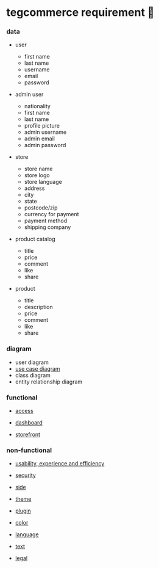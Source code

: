 # tegcommerce requirement 🧠

### data

* user
  * first name
  * last name
  * username
  * email
  * password

* admin user
  * nationality
  * first name
  * last name
  * profile picture
  * admin username
  * admin email
  * admin password

* store
  * store name
  * store logo
  * store language
  * address
  * city
  * state
  * postcode/zip
  * currency for payment
  * payment method
  * shipping company

* product catalog
  * title
  * price
  * comment
  * like
  * share

* product
  * title
  * description
  * price
  * comment
  * like
  * share

### diagram
* user diagram
* [use case diagram](https://www.draw.io/?lightbox=1&highlight=0000ff&edit=_blank&layers=1&nav=1&title=diagram.xml#R7F1Xm5tIs%2F41e%2Fn5IYdLgkAiiYzg5jxkkEBkIenXn8br8dqasXdsj8djr7T2WgQ1Tdfblbqq%2Bi%2BUq89iH7aF2iRp9RcCJee%2FUP4vBCEJlAD%2FLGcuf59BIYL8%2B0zel8nf5%2BB%2FTljlNf1wEvpwdiqTdPjsxrFpqrFsPz8ZN8djGo%2BfnQv7vpk%2Fvy1rqs%2Bf2oZ5%2BuiEFYfV47NemYzF32cphPzn%2FDot8%2BLhyTBB%2F32lDh9u%2FvAmQxEmzfzJKXT1F8r1TTP%2B%2Fa0%2Bc2m1jN7DuPz9O%2BELVz92rE%2BP43N%2BkKjn6YwcpZWSk9Lx%2F%2FaZMVz%2Bh39o5hRW04c3%2FgshKtAgG4Ev%2BfLl4UTWgAeB9xgvHwaH6Kbm4cL%2FhvekY8ANoFPnfy4%2BtFKVh3Tpb98kE6DThzZBd%2F9u9vNHgdOfPB757KkIeC1AfXDAzkU5plYbxsuVGSAQnCvGugJHMPgaDu3fkMjKc5p86KgQ1mW1oHGdVqd0LOPww4UP2IORD8dcUzX9%2Byei0PvP0mJV5kdwLgZjnoKL7DD2zSF96tasrKpPzmfvPx9f51OyPZAg7cf0%2FMmpD2QU06ZOx%2F4Cbnm4CvD3Dv%2F7Vx%2FmFY4TyDsKJ2EMef9%2F9O%2Br8z%2BQhR9wWHwCV%2BrDfeGHWZJ%2FfNY%2FQAJfPmDpW3CFfBFXSXm6JfcLQy1u6jp938D3oO3juc86esfgIwxinyOQwKg3hUD0iwh8QNeDsHnAD%2FwYSp8g9N%2FRCJNPoRHw%2Ff5pzvcU6D7H5x11%2F875MJJ4U7jDXh13T3PBaLrcUfeTeB2JYu8gGEFhHCEh%2BkHJ%2FWWYI6AnMHdLxWPCLPrwMppVOAxl%2FDnxwPD0lx04gB4O%2FOUAzLYPh%2Fz504v85eHoXI67hzbA909%2BBY7%2B%2BdFy8PCbL9JkaKY%2B%2FtDhwDxu88K78CvWPHb%2F18tTlP%2Fvo3o9hn2ejs%2Fg%2F2nymYL%2FmMifUA1%2FgmgP5%2Fq0Csfy9LlZ8BQlPzxBb8r3s%2F0BQzB8gyGchD5v5O%2BX%2F%2FC7TxX5m6Zo%2BJYHEhCEv0Mf8cCHhv8eq0cNv4fax4H4AfQ9ZUP819EHv3H0kfB3og%2F%2B2KePih9CvC7enrIt%2Fut4Q94Y3tAbkJDId%2BONvMUbddPUz8bbU5bEfx1v2FvH28vxNxJ%2FXbzBMPWdgBtAz8Zn4vAf6PmfXvsXHP6DPf9T6L04DsnHOHzyzo%2Ba%2BVsBIoHdoAfHqXcfFTOEuhGVz0YlaPcdjtAYDJMERkI4%2FflTMBx%2Bh8AQRGEQihLw6yqAMEz%2F5wGLPROwH6H9ZgBL3bI7%2Bns55yPskxD27iPygQrwuqhEXsIu%2BQ75%2B72y%2Fovw%2BxRULjSdG3rtp3JotWtjVXvmGnDBt4Yp6t0%2F1ihyw6uol%2BGIFE2%2Bgz9BF%2FX5UwiEfsIt%2BGrY%2Bw%2FZKE%2FI6t8CpeStzviRf%2F1hWPzP2C8ftcHfDosUcoNF9Nbo%2BEOwSP6BWPyqB%2FD30wixWywSD0T6ZiziX1UECBR%2B4uprQRF9aqHud1QP%2Fx2KyG8LRfSGe5Ew%2BhXu9WfgEv%2FP4PK3NZof45J4GVw%2B8nX%2FPN%2Fj0yP94Db9FGxg0K0Ph00%2FFk3eHMNq9c9Ztm%2BmY7Ks%2BL8HxD%2F3KE3TfkDhPh3Hy4cl%2F3Aam6fx%2Brm3Bn4mXj%2F3DEEvgdduiDL0fDF26Ag5Wcll1uD97wmJ%2FuR9%2BDPB%2BoMoJJDPmBhFfgYdlMShz%2FTA78QkgZBPNfPwFAol3yGfIJ98Zbg%2BwRt%2FFVy%2F7lz8Xkfmz4frcz3oPxeuBPQSXiHiRndF8Vub%2FmeL7wfv6Vfiv74vnutRsGzV5OXxHtj1A4FdNAzdRNKgBEq%2FI%2F%2FhZw9y%2Fl9Du6AvT4cfCu2C6T%2FFi%2F2v%2FAp%2FzK%2B%2BPsXeiDZIkF9lbDT0VQn5XM5GPjgUPkpe4kmkvhqfQ34NLn9YHr4R1HwMUPior31vhAx92xLx4AZ9NSy8hIf5VbHwtqIGSOiGgtitPPmNsEB8Uf95n1Dzo%2BrP9ypRUPxRh%2Fjn5IOW8cWnTf%2BaqhT1z0wnetTUl7ORnkiRuo%2FdfezuY3cfu588dh8HIUzqxbiEpiHtv8nGfFb65Lfamx9zp%2BG%2Fnml8En89Mj7RBCPxxSj9d%2BPz461%2FX3nI%2FEbeYX992SBNyh70umyWpoG8Xn7xItlHMEneWKkIRaDvoE9MDux5Vip86wR8QTP1e2NWXyDW74uD%2FAxTknhTiiAMobf6G%2Fmd9iIMPfKwkU%2BC5tUUw%2B8NEn0xx%2BtfL%2B%2FIeDK45Kko%2Bt%2FAIkVuIkExGEK%2BD3v4rRf2UTT%2BTwYbAj3DawaESrt8Lev3NUDYhSUDQVIpYZRWejOUH3h51IxjU4MbquUCG8aH%2FP0KwlMy4KEN5oOIGZcVhcfy7P0jmYez0MMZ8D0JRyDKmL8PEaE95n8hXOmyW3OGZDFvGPDRLKdYOTn4tvxlNgzHqOBfnm9Le7OcYVCNs1xjwzH7CHNAM%2B%2Fv43bsxtuBOzUYBncniSEOBbXll2vizhS8tWlHSAAliHAJDBZN0HgKPbyPEa2IRWeKUOlY%2F4WwGCUu7Z1gwxZMYaHdwx%2Fm%2Frl%2F7p%2F%2F3EcdD3tq%2BaLjkHPAbYZZccxsCGwebzijUXgG2vJnxlwVqiOY%2Fk5kD6F4npN1QeUba7OXOKeWLnkrl8OgWNhJ5VcX9WrA2j7GtnZD6oBFIqwOsaxx0FamE6ytVSVb0FmzD7ThuJLtCq7nwkXgVWO8c%2FHMF4XSR8wqqJMm9No%2BEmHAv9hzfNSgZBeg6boiUvRMZ8DGYZncl%2Fli44kFVkplM6l7n9APkmgdcMut2tSvgy46SkA7Ibii6baHNgyPnVx3HXEZ%2Bw60MA%2BRfB2VEJ2UmpjIC33qF3Y4xwp%2FVnfimdpLl%2BGkXmNSh7S1BdG2C4%2BZjyR9hGpoCrRyli%2BwST%2FgaXQktscOqKXsdSSB%2FSnMVKZcaX23xCEJe2AIsKcTtZhdhKrANQRGPT5A1cpwDV9MUZZFLx4eQSKmnxQ%2BX5UYx1qVfDCLjZquZXYYGLeyOMhjhbo0ilXTV3rPlBrnuEzAhCazNTCoac%2Be6U5qw1xGtduIpskAubdZSb61um7f83r26HW7DboM33UxlDV8jWQ0eZhmMeau9gkW11dayWLqxF%2F7cRcv95XUeM3oBnkv1yqKxK%2BxYTJkh1iYVvWnNokqArwZa5fuvkfPhFRsuYhXV3W%2BvLVGwCmmO64S7PHESLuIUw%2F8ucGCSeBV8ajQ10gxAK1xiAgq6DyDp%2FACVQ62v6ucZTzrSC5qpJkSsVWVSz2wgmhSszO02ck%2BaNUxXoGbSqA0s%2BJF7Sd9t40RFjd6JNIRyYmU%2FMKop%2FHanuFKEMFLs1Rw8EQSWVR21lOJbnvlc746nISdgkiQmy0PBb0I5528Z%2BE1MkjpiQQHgXoGujd7rjpHvfppdTyBJwtkZ4zeGdXhYoIscHmXpJwg9HzcbD2lZ4eKvuzYrj7BQYsfjgnQgQQtvBBaOjMEbfVExHd2kwxwv7tMBpzDPixyl75lmkRkPd7NDSGDSgfRmsQFFGAl8FcgzH7NQpsODZPR9ya1pFK3hMJEMiYKwhVPcaqsIBOc3ut%2B4m0rIP4FuzL9eu4awViGqrYQ%2BMRdTuGqyIyTj%2BnF2U36BFzZdxdYKQpXOBmnNj5SNO9GDs8hFYHClNbNjeiC1iSL24dDTbrN4jLQxev2EBAxoOLVaipd33jbGs3ApaY7ulFZ5FKGDLp86SdfK7eBTV02e0jU%2FEJag5uEDb0XRYKYpkGWcn7QL3AATh95cbBzbm8EQDfT0eXGmDX0nHXbIR6C4nRV0V6YN0qA4kWs7mJ340miO0l%2BsSUvTTDPcQleCIG3y6AV3IHgBecIa1d2VZwjpFyJG%2F%2FYTNc63QSDKB8FPfOdQl7mRu7lJL%2BihXNwbRlqZQy90fanoCy31ytkrzLOTq3YL4vY8p3dahtQoM1sihpjE%2B7OGePos5fLA7fak0cVp%2FXOSTfdPoUZDSKnA9MrDIys1uv4kK03lFKel8ljDVk9z8UOldulMIkgNUxTsvM1TSDiGPi%2B27LFpa%2FbkpWdKfAg6ZjLQlFMAbWN0nojbzusiIlFa5zPnqhGZh3SJ67kOmaf0LaTbHeM0QdA62X7htP0YyM222V6StuTVHlwXkw9t7Gna5vDvRmAacguaFDAe0tcnAX5lt3Gh6b1D9duZW%2FPPccdxP2Ob42UdzvAnNdEzImsUG4ljyiZ5ZXSHG7hqMSSlAk9BxOO4I4r7a4VYk%2FrLBEx8ZQvHi1%2Fv29n8%2BLBVQahyiomKliLMqBAC06Z4OtOhE9gYmw1vVwhvQ8ZZ7hddGMC7v11Neu0heASBkvHlZCYyOZyHmFYjxTNatPEhIdcHWwPUbrtOMHKSiXGLmEOozL3J0czYZgsyc7LXeVy0R1BmQNlz2lTR6zbcNGMD%2BumMynVjbpLeSz0dliZ2ong0rIW5tIVXVja2uxqMNINTFh5xmoh1rY4UQ2MiToLd5CEHWd2UNcGM7Ab%2FJPchW6nCufKk9hQPyBia3LXHG2nIj5RxbG5%2BFylNi1WxYATwYIEOj6Hx6xxx2j2WDqVMhwOtYHrIFtaJJjNuMrRlqO6w%2FnK17ZVYp7P8YituvHUWQvPB4IbNtqhwQi7ouRqagPrfJF82GwBAIUec7v3HFfiXS%2FxYXtfLUysxxT3OkRTi2lz5O2v8HbtVvNoXZdnst4AZi1b%2BZYB4%2FuU7fYZLvJxGs6nrrAT04CNYYKv44Zf0AhYKdus%2B05Ut7stXRBTLhDoEK5lWSSNaj75VgIrjAufMrVtohIoFwz4Ba47MeMNJFJc8gKMTpnFRg5H%2Fhpd22KPbci5oJgGpjc6HM3vJVO5yDNtXaygy9aJ%2FAiOFj5XFAtWWHUObAOmffAdtk8W1XgzpHmO7nv98iqhWVXsBt1vwjhuiFnvvXnh0w0yW7rohIEHDoBFy46hVm13q7nSy7g89nx6OmF7ourZmMLzXtaGNTHBoqMb4H7dc5JAgcvNJdw1ATNi9jRa5UgwhTc0gPmn2ma6HHsOcXBrx%2BS0vHX2prw8iGYCS8u5BKB37XoZR55gHhL2506FnCu21o7s5djxG3BrZwtCquhXYJG3aVGntK2JLqXsmKzpiDnaEk5kbE9jGDX7rPA92nLalaijk9Xk63lgVg5qOJl1QYqAi6nIiqtFJwJTAx%2BaqQhT%2BjCBDrHD0quxWl8sa6aUzLetMWJGujU1ZpVqmGgNlV64qNpug5zZQwNmqdUiWwUz1sudje0AQJODdjy3q0uyJijlSpiXGl%2FrBLRvN6rIcfyh3c1tovYyUyJFLoTs5dCUGyezQ%2Fewwi5zGSgK5iQLnWsj3vPc9rA%2Fzk1gXLimiWYm18ryuCkMSmtqA%2BYVMTyACXOEznI6qMbJqgPuBH6M7zeKzuzZFcary0vlShY6mWSzxV7KdxWfrtARVixxCBo7Ppwwfnli4zE2rwDBNO7mOmsrYXPhjTgwHZZRsnOlGrsVL8omqxreboYXncJRGA8gSpm9K3YBJ2IHZbg9uuLZYqGvS7cGlMNi6CQbOTtuIjYa81qAHHsjZpHM5lo%2BX2tMOWKcLgWmDeWiQDg6E2Rb0%2BLyfu9LJWbk7bZYZCJVNjKsqnjIdQSXEZeDz1%2FAIcHVGaevmS6c7b0mC7mOQuXUas0kivkO9klOI1tDZQexPsCsuOiogmKaUIGJhHNluKwX5bB0z6rAx1bY0NyiGWO52EZ%2BaI4uYEFHothZkSOo2qbsWkQtrnRsDitfFA8Da2bcmgiMmCdUWBK5xf%2Bw0jui8tbMsD8HyAHJe2zGEgeZz3wU6uGicXFCxXWdbgS8Ekqha%2FQUtt7I5iAY2GXfMDzlm9CKFLcLxwLDtNHxAkzJjS9y%2FSRp7pSbC1rBO9bidhy7PcTpdMGM2WGGa7nrfScj5V2Y2LyXyh3NnqlNJSgjU5Q9R3vbOU9DZ2RW57oVDWPrk4jcHX0O94euhYv18grzzk0GDUgmljgg3DYkK6%2Fv%2FYhBO94X8OOkhsOYD5rr1HN27cFboTbrs6Ob5nqNAGbIwoS4PYtdjSxcx%2BgaOFfB0IP57J4a5eyURcP528SEBL7eYlRX7YQZYVoB2E3EDpdHX52RSuxof9f23S4E4n%2Fc0o44o%2Ba%2Bi3zRrMb1aK5mNFx4rlbQ4oWwQ1baT0nX0Iysa23SOvV2Ucu7EySa7ciOAHvTSJuR1alJmbnrxm6FShkB5xzVcVfPqNGDt%2BPMArTtOeBRHThcm9mhhluEI3RYHNfYjBzE5jQfjahb%2B8FeC9fhQiQ2EaY2yUUVblzw0iKxcw2ShaLeUpxE1aCjqw8SuFsMj6AXB80J58v%2B6NRwfuUTNWyquS5bcE%2FYltPRKXaqcFgGMV4OV52rCkMMDoqp1hwLs02nOyKac0YPYqf5igF1BbIissDozVqF27ZLQX%2BPn%2FUArrujx0EWUSF16JN7r0v8nZlW%2BqgFxbROdgRQ5Pgu80tbjx3YiPhQSyzSqv2oOLrFoDU%2BUSO8HEY2CYSOYkuuNOjQFd6M1mFGCthJz1w9YWN3wtZmUPGjArorj06aa%2BvaqaHO5lM2PGn5qC6o4e19yIdisR%2FNsNPy7UF0EEgBWny6PDvRkSYpWFEm2HCHl9OG9jgOIEw3gNA6GprsAdZBuDbE8guqsLY7eeIsE3tEiC%2Fo0Wv3vsJIYO5uKRIG8wJglUkbOldUDaM7GeFmHWbH9TCjhdeAt2GH7rCYQqwRAHxQKl0eXXYQqHVYeULDnR9mRgiBTjVnWModDWO0zElhC8xAC4y%2FsEYuR6TK%2FfByddFGzU4rDi7ADDS6bizAfBXUhm49URx62CTYNXQpvMMh5ll3Z%2FRuhDEpL29zxkC93Od4quFUwUe4RgWcKl9YhsPD0rgxLvBBbF0544Sd3I5FKCLOBC%2B6rqpmneBb3EUXgIgfpexauGfwW2lFODwjLVYGY7Kelrf8CrDjRUGQJNOMDFEdN2zXGse53KXNmLsicpDhceFjOw7wsVUe8%2BfANSJjTfl7Q6gojQF666xn11JnmrTYrNKWY5KsEOy%2FscZsu8IRMXY6ORfEZ6ftgQ1rhMmwc43JZ8Cyfa6OeB0LLIq9qNR5FozladnVOmLbnBDLbArzRZthzBm3IQZMJydi%2FWy%2FvAW8mjksDMx4safmRe%2BaGpFZ88qWz%2FenfDGAEvOQh%2FtWEC7r4xkIpx2QI%2BZZ2F6EE3U5bphRvIRSrp8ulTa7gmyzG6tYCad0dYpd2lbZRhQdlIXR9Vx7cXPZBOxQVhh7xK55I%2BXWudwHAccB2ygyCwdIvARIvIQ1LR2z975wnIO8VLmjINp8RgRAqG1FYrWWEr3QPaj15oLpZe%2BgLP3vNnm3cUROrMqNrGOr9L0uZkBA7gO5vvCVPdmCt4H2gaBb%2FA5zPIhlB8ZRIU7aGM5qyMRDJdlanrO1028WdWznkNJh18%2BndbuWlUMMdLzo0B3nk1w75CYAmkZ2MHig35wwZumUS6QeEMjeep96h16yMXfsZf3QsC3mUedVtbBYNsusmmBbHOEdl8bc96cW8kE0ucclmsn2gJuYCbMQksw7mcTEpBUC8zBTetrIRslHBLLvNhMlz5MgI%2FwJhiVomRWFtwO%2FORCrHvOQOZViYUvJxdZw%2Bos%2FCVf1UhDMmYAP4SaglOnalXuCta%2Bt13TdtVFOJ0cxAwpoSOtmLa8bwT0sIpNsnPU15Abpch5aucS29vVISqpzMlYKsUIDdZHBMQ60UhZotmhnDeL1UguIB%2FRuZM8ju8hf3G7tABRNuDh5I02UEbOhAluqIkohCpRwsuAg88jxIngu7euoLQBlN8fioU3n0dPBAy4O1XFZygQMURYKAQxFAYH6YI6judT0i5wMKnGlwXNMYIhi7xcq2k2wCHaF3Ede4793KmK12SGz3k3MYm8wfhqL2FlzZ5ZAT2njh0uWKMsSVEpbMxz4KJ3q272Sp%2F22ac7psEbLrVg2p4Ia4Z6QxRZZ046i72GdDWRg6ABFupMX1gktRrBtwvqceGnT4JGvA91pRXYTC03JfoSjzaLpuj40GV6z4Ru35w3YMminGuQeZtees2Os3dSVq20bMV1F7je0uVjH3AWDqnrdpbpi9mynbvAQramNgPQYwKaau549Cydn2GPbvtiix6pBFn9Qt1KF0bO5xJbbNpUoj2l0h6KhST1DRHtQLGKB4bp3Hd4Xe16uyypX20GyROfwYI%2FKUNcEl3yYrb6TgUoFnwvH2gPbelVZcVcfM7aI%2FSrH6dSqZ1ZOdtCGrkK94Dq178A8yYQ8jDquxlR4zoOJh9cGr3Cw7iQJBCvHFnxzFB7S6IrfoWGxT2B9d8zDWVs7XRviQSdsr508QStgq6%2BIw6iecVjaEzZSRlw8MXg4jpQ09Zs6mFrSrny7s6eGjCiyy200A%2BPoUt3ffgIhOoe0yaJ4YnhwdfRWuLZxtv2qYhVnDIw5ree1Moh2P8923bhpQhlMmuapG8%2FTCDVrZhOOQNnb93Oay8OKt2PLSLn4LJnWWTmy2yNzbcLZaGXkCOEUyk5wc8rWibiwXLGbjaM7MiYcZkWXk5HtJLKd79whn%2BTQ35tUvF4JHks5WWvpq2pQpTkwvARJjK2TmNMKR9qJlTxPjcwm26wPZ6ayFk7hQYRwHlQF8q4dTF%2Fa1dl1SSIxT77vjisTjah49E1hP4z2qUE4ycf8ET8O5HiyDuYqMDEIxggandWeKTZX0d%2FwC88MVuwayHCS51cCsukuG2tNSI2dI8R8Xs1sfd3vV45y2fFly2GwcZUu8Vlh5kLBNEU9zFeJ2Bf%2BytSwglsR6uJZsJjVxpnWdsr4UXMwuMHSm6yYrsyJw9gtGzXqRC2sT1ik6sBJQ8a5fHVN3%2FtWmS2r9NsrojfykPFlnxfSuV5a5RczXtQNO9T3UsMudviljjE7J1jBcGiuqCcFxvFYzBVY3gsQELFgzHylkCeA1UtD4LZq7fvFiSsddY80txOx04oL5J9VHw534%2F5Y5zV6pdp4cce3pnlYpKME70O%2F6hFxf75gLRTsCXTj9RQeoDTrJWK6d06EBP7rs%2Fg8NxJrjotvEe6K1D9R1WI%2FxU5l7oYrXVN6fRL8c4XaxYxPQqaIizgZvL3aSxe73xDnq247MrK8LltdtvhUenUdnOE6OVyrQAzVyW48nRUavVZIaB9rjjzgGwA2yx3Xrtt5QDE8BGfXWPyEamQRhhayCEclrb5bd54XObDZp6MOKe52t6E7LYFFxdjpNtStp6RVUy5cxuy0IRqhP5KdpJB2s4PTzjBRCCgHZ1IbrnamWx2DGk1%2FqbsqMCWXalWj90J8FIvMoVR91utyW5MJR%2FODBUmwOXqWFrfrTdRJHryXeRwj1xsfiy5rqig7XrNyePEdt%2BqRBrpfe1AFmyRrStsjw2Imm4gI8KhpTunbcBocMSZsWefKS%2BMpzG29XIzni78%2F8gfsEPJ2K8PXnOD4nRysC3mYI2HGhsmr9szAwrq5QbfIodwh69wLWxM7iiuSOhbHdHW1WuEsmouiAbgU360ENIfknAnHMFsFK1I2julhpwBzMdqsuhyqhdN2Wy2Sb5wFp9qz3DKf2JCpKQwPMM4cgEUnLy6iy76Hw33vaHup5CYMZ1McRbozZ45Maslker12i5MKaTf0nuO4Ok3YY9LTdX4GlNg0nU1aVX60JlzJu3KzcndUyG8xlxirwL%2FMm7poKEPpZ2YYG1kE10OkZ3ex7MGuZGkTT9oQQsHh2A%2FZuD0XZ8GbrEYnzytsDFhzKCQSG%2Bx6MO1qjxHCcUNs81hshp0cKfYhElb1vh9xAg7W0DJDhRPXafuA9UgrWNcGlKwyvreXBSwL3HiyUTIVmAwK1vH6YE8rNzdycY%2Bv83LNV%2FtzIYhwsAoCijPP2616aDYSE%2B051h0CLahm%2BXQUUf8C7OO4nolKNQfU42AedYoFl4FmOC0l4rPkRCLrRH1%2BZabILM0DWmFE3fiUulWx5rKS2is5zl6wMoSRhnH%2BINuzlRM6c4bl3SFokCpaHSQEH%2BzdpTgUeEhrOqsWFt2LodB5Bd%2FZR2DDXepJHqTzBc3Uo6j49hWmUW5QLG3xsZnjdoxhSTClc6GlJmSMncXKGDbzq8TjV2cO4fuDGgBB2jETLJzYTus9gV2Zy2qNvujdAXV%2Bv2wzTiS9Vji5JOxAhCPpACtA77jKYbnfWquVqKUHkpwJ%2FBKWfUb7YDYDouXt5lIWlbZN07JqoDEojOQKnXmcc2NVj8627zryeF10Ii1XVgWLh8FxLTquABMrpA3P9cjaIxKVh%2Bwil9KRXfwYBMabhwsRUoC28LKAQ1fL2mDoLWsfJj2m2S5qj8pQ7829MWZIwDim9g%2BfU90utVbhuN1R6OayTEtsUS9xGsIinVggHphwpB1qBjNlcNsZ8zK6wIgs2aIZfj6eRUcl8I5z6f1eLa1jsOCb2LKLh6Q69uducxl2lqeWop441iRWQIusvIVbw4sGOTDy%2BcTG71dZaT6qjGt0scSGDbadKJH59VjtNMBBmBk51X18veisYx945%2Bqxflxk9ImpB3FvL06QUIqLyZ1MIVGlYTvjOOYNjDGS45FXucvGMI1KHxb7d%2B2iMRuEntJMulrbulSyndiT25XknUS8YSz4xEHrXcVrQiaWrGwvEncLKfPig3ZNn2%2BhRSC5iIj3qL0yvVGvhc1wOjHcoc6iTXQ44OEmr8K1uOl2E7WRvSTdiX7LK6ZwblGawzGpVzDDrfLTjp2OsUTE%2B7lopxbZujYZ8kIUIDYcWUMWhxt5Y%2B2IZN%2FBJ75s9t7itD%2F6u%2FPGMOy1DhFHdKJEuRbJE0RUR%2F%2FM4PXObs5b%2BDxwm4Y8%2BXYi5sWm9sW120drIVxpLq0sUxMXi9WlXOyEEzFj3RLldTo1V8ZcAV2h21ZAM5grz%2BVsTZEdu3LjPXPqHMiv40QozAOO8xKEIya93%2BoQdjweSlFwdtLC%2FI8rQPKV7Dno2spDzjrJZhGZeZbaq4B0E445rt3IadPMyFNnc4FzgloZl17ojJM0AykXzyM31SOYhoMIxCwndfK1WW%2FCE7qJdlU7bDstrXFY8a9cKIRAW4xEcM70EdTRBqsQc2eMYIcH7LM7xdboIspBtrJGJtw4YjsvOcvEvk%2FZUthcO3FCIr6bxWuHtNgGxwMTmLthzzdnxSm0ZaFg7ati061not%2Fn86klwh5z%2Bc5PGxwyaO%2BYVmh%2BbLZaw1z3sKanNpjtYZFts52aX9SdK0hKzJfDdu9QFge5a8Bpfe4E2xvNPROBuSxi%2Bwy9QvLjCNjneB6I4rCOHEjuRKdS2MS3LHgtHvRdXLe4bBAeR1m0yaFKI1fKge8QeKNX3MlDnFU2O3Upoc4hmXy4mBx7v9sCQ8AYEoeo9zKLeCFh7Jw4dsJV3rcbwhyE80FaO057EJFy33kzKrt4Yp05IPWrxDKArqi4gQQ0fPEiWLbSyatmHURKyybmfN1s6tY1Z6jwe8D1xKELjRQ2wyrfXjDPcyjwznw31oocB0I%2BVdKZ9zKhdaRK8LwDoQiJrBDuAMC0lUNzkMrLrj5UAWbVDWIjDulMHO5KC7e9lCR7dWUZ2Lv65bojDnRgGG0Xl2MVgmmICL0cHRztkON2Im9wMGo9IHc5Q3WDlrYcNVkV9omt5Uf3QuyWZW4b9LmIUP3g4Z0WCNXa4%2FGdAjo0bGC32kBe6%2Fd9GjaN15jHmZUCb%2FSjKiWgVuYm5exDapMWssdez8DG5ylkMzmsdmKphkWAvEvPGwqSwwSYcGfdW41SauoUJFqy0tgVZyaWxi4GHM1glULpl1KK29SIF37M4sLOE3BTSOXroKO6Y0paeQWmdHTY7M66zWJV5rG4WdAyVSvzbge1qZl6BXlWLJemYFiSJTBGB7V2FNVFydDL%2F143XB%2Blbmt4GcZPoUNutlWXDg1h4EtspwpJjlakcWtYHbnOiEuJiTmnrGhpu%2BpZ%2BXRdM0bjLdEcsn82TWp%2FpHsDOuw8lrSLQPEWlTuWhO2Fxe2KlJX33jzwZ6OyWcZQ7ZmU1%2FmyRoNLumGM%2FnHccvlBx1rUd3BVuTTCLEOnlX64VD6rTrxQrWZu0WrnqpGz98%2FNj%2FDWKDxK2FebEWEsMPKO5EzwhtHoxo6FrScR0AGTlr6oPsNNEUt1Ji7o9lojAjtmncEmOzmvj9i5kjvXDle4c9BkogaylsZypD29f04zErW396i4HVt%2B4K%2FdJmySedERK2dksuqQwS3BFPlmaLfs5Jk4rBlezDRE4a0avnL8ldU10OqwEuFdxFDhOXPXOWeYkTOAHrpmtDsyW9NQjK0XIK4RmbER41LXAHYMl2VXxVYuGc7ufV%2BG8lI1uYs5S6xMLxhyWq9mOJOK1F2WLWAj2Euag8wned6Dpkq%2FcryZVGY8sCNLmVqtjT0WQyqkRTcbraMp5TKsp5bOF0dxAy3XgDzRfWDmngFmBl1YhPYVuXS8r1ZNrDVwAyzx7ahfZn3Z34SF6aRQx3jM06SoXG1S13ILF1u3WIf1e6DBTjgflRlurcim5E7zV6AduHEb9tKVHqOe%2BFVXeEUpd7CfVX7mtW5j6V3ie1WTwm3Sry9yECZwDg7gDtmVYbjPWKrnItBPaN1F4YVkKFJcun1tXW4cGXW6iq0Jngf4JRBeVZ1orchgacUZu8U345n0Tgc0WyPV5rLCg%2FU1tA6KK3cyV5K85B93biAaQPGiWH9ZM41hML78NVv1KXNkItM%2Bav6u2lJnMAdz3Sh6hboAal3FHV4pOxZFYcZLjuqy0A6grpOqOjQLdPn40nHaYjHnmr8ehdzf43CwZaJjWB%2FprRdNwKzjqZMLzNAxG3WlTWxbTN6DcFEvlDQr10BsUqG1LDA1VjwubsROyuh2dcFiBHOpqQFdXTrNZ0C%2Fw%2B0iWu5EIEFZnGxtuDmdvJWtBOeomCDs1ExOb4bZPl3Uxgq3Tih2Gi1%2BXF8OjtqCkxthwsETG3KOstrglMVh5ufArmi2js3BXDIxCJSJAr%2BWezdlqXFN73ci7zYZfvEon0BNDBLdcXXZaS4jMzNlA%2FPmPCdcl70P0MqjCD4T3LkYG9EbeR%2Fbl8LIXODNBiOkwgB3M7i5zbtkKLzBx2EGDZ0JG5vac5rjaGOq3ZaXthFDrYTSau5qyFMA2x8dp1HGanWZuUg5iE1akur7MQRcdSQ35SVRr0SOu6ssWJsiq1g4GULAZMBtOgnGyGTOwO4CWPg7qo7S9GB9zsy498o9uc2y456gWHx0iGWohXntKPm%2BHHFWGd7HdLOS6eCr%2FiDleb6Eoi9%2FXmbLI4i6TTqiH8p8f5KO8LD3y6fpCMRXMg%2Bem2TkUMPBVhVpuw720xYufMLm%2Fwc%2FVRntvlnlG6%2BxQj%2FerQj%2FVTu2PQ2rf8lYv%2B9V%2BdtD8PPNjwgYg98UAJ8qivtaAPzy9pR3%2BP0sDojT5NsC4Ism735bmuUrV6snn0gN%2FuqkfCPJmdRDRbyPPOx7C4RT1Oe1SwkI%2FVrt0pfL1HxymP%2BYTTpeEnrPLSD6WtDDP63MiN%2FCh%2F6svhn%2Bfaikb5KPCRj6aXWXnwYicgfilzTj%2FxQQb5uFYewXssc%2Fce%2BOrzK9368Y%2BO3eg4B1fe%2FeHY%2Frf%2F%2B8vS6fxtufuCnCV3nb74c3BL7lUNAftCkCJysTuuNG8X98eT3ZY4VTxv9eUDb%2FfqVjviDE39b%2B5i9YPOYRO70tjPpyYHuaBk%2BA7QULuj2qKfeLKrx9uRjes8vjfcFD9FTVvJ9VHu%2Ftj%2BZ97P7EsfswVM988Rer%2Bf%2Bd5RifHNl7gcavieofKtCIISjxWU34v57l4H2R%2BoxPyrRnbLt3L4d2L4d2%2F9w%2F98%2BPfu7l0O7l0O7l0O7l0O7l0O7l0O7l0O7l0O7l0O7l0O7l0O7l0O7l0O7l0O7l0O7l0O7l0O7l0O7l0O7l0O7l0O7l0O7l0O7l0O7l0O7l0O7l0O7l0O7l0O7l0O7l0O7l0O7l0O7l0O7l0O7l0O7l0O7l0O7l0O7l0O7l0N5gOTQM%2BaesyysURHsyqh95Rlj%2Fz83W%2FScV0v%2Frk2zzH8mLfHJDd5iGHidGfi17742kRcIQ9nk2I0rB35scDtE3TZHE6yZGIk%2BVCXqJGlSP0pyArC2P35TndIv6%2F3rRKZiGP0cLjtPQp%2BUxsOelJL1EzaknwfSQ5fsylS3ekS%2FDiP417xrMujfFYMCUom%2BrixHIx3y0b2UyCHyTx42jxE0e98%2FOvn6JWmRvTaZ9lZ3%2BO%2BYeUunfDObQR5gDsuj7MUd%2BXtsMpx%2BKr70W5uh%2Fx9w9I%2FYbhA%2F%2BORPBIJj%2BLB32mcLnJ%2BbDPkP63BNi7wmx98%2F9c%2F%2F86OeeEHtPiL0nxN4TYu8JsfeE2HtC7D0h9p4Qe0%2BIvSfE3hNi7wmx94TYe0LsPSH2nhB7T4i9J8TeE2LvCbH3hNh7Quw9IfaeEHtPiL0nxN4TYu8JsfeE2HtC7D0h9p4Qe0%2BIvSfE3hNi7wmx94TYe0LsPSH2nhD7yxNiydsMEAwi8V%2BdD0v%2Bibslf337z2dsFAq%2FqeQhEoI%2Fww0BkTdZrM%2FNGyJvskwIGLtp6SenDZH4r05V%2BzaI%2FgjcnpsfCT%2FkUr0RuL3KnvEwhGOf5dYiN8lxGPbuny6Qr5tQ%2BZBc9%2Bs2T%2F48oRJ6CZT%2B6ObJb4sn4tBNvhx6y8mei0QK%2BTrcYejd46svD8QnRx17il1%2BYSvYH6snUJWHdMFQ3yRTPP77xrHRvY7AlxQ9BLnBJkIR9BO7zf9rHQHoy5PiuTrf06j6l%2B26XxJXj%2BAaN3Wdvm%2FxMda%2BYePir%2B3Ee0cgAsE3tgZC4%2FCbwuBTdXheC4NDAUb3jsBX5YEk0CrfEv6eUb%2FgD7F7H1Trf9XxsLdWpwX93ChAaOhG%2FXq2tUGhn8MRRXD6HfoIjq%2Bk1j0M0B18j1XdNwM%2B4oaB0d9bhWz57TuYJDASwikKQW8EM4Ui7zASIymahnGaIG4M6p8NxQfWfofiI%2F34rUARhm%2BheAuSF4IiDaHvIAKFEByBIYhCf1pJoaeh%2BJQr%2Bm7svm1F71HRPBSFobek6OHYF1H1hKHxwkD7mrH771i7mxrPROCtsYuiNPqmMPhlN97Px%2BCXjd07An8WDwTm7pvC30usZ%2FweSh7x3FU3%2FG3ZGzD1SI6S37u0RkH4LUNEqKcA%2BVqK3S%2Bvuf1tkH0V%2BKFvDH4QegM%2F%2FDvNXZiiyUfymHhlxP3yirhvEHHYn4s48hHDQwnq1zE84iX8e78J%2FJ7rVPkI1LeCPwKmXwp%2FBPVvUP7ZgHsJL95bqwD%2Bg%2Fzuo7%2FvrQDuBRke%2FRAQ9dFzRxOvC7iXCBt9axFSX9hGhfhtORx56zeGvhdwJHaDXRinXxdwLxg4%2Bn2A%2Bwki9YcB98Y4HHoTXozCt9vtPBtwGHXrUsFed2GMeipA4L4a8bY9cU8EPmEY%2FqYCT%2BinbIP7esQfhcHPZSWGo2%2FKG0w%2FZSx8hNvLLzM8QlDU39HzLRwMJd%2FUahaNvJZkjKbLD7GqO9C%2BhU0RCPwOghfVHiEhGiV%2BNcz%2BO5mJD7bUv2r89NuyMJcIzc840%2Bd5ikDwES%2BRKkahj1giRZG%2FLnyTfiqk5D%2BOzAdz6T%2BFTGCWQu%2BIL4XTYRgB%2FcLITvolPCZ%2FGEofjK87Sj99CPxp0Cf2uiD970SmPB%2Bkb8ur91ogxb4KUuxXgvTLuWp3V%2BBbtW%2BeCAvFaPSpoIBfZ%2BF8eXP4uyvwD8Hg5zY2DojxphD45UWOe2DyH4G%2Fx5YzTrwlBMLQU%2Bshf6gG%2BNzd6%2Bm3ZUzDFALdgOg23OQbYpPJG5kMP7U890qaHQw9tRbyX0ff20oDf5S7jdHITezJN4Qm0zdN0Tf9%2BemAQ%2B6A%2B5Ie%2FGYAR9wCjvzuugPkLbujnxK%2Fr4a%2Bl%2FBc%2Fx6ByQ%2F5Pf8eRYW%2FMfgR2OfwwyHse%2Fkd8QjJ1E1TPx1xL%2BqF%2FrYo47fK7z66At8K4qgbxC1LFt%2BJOJr8qrOQQNBXKev4BTC%2BYCLam4lafrqu4%2B%2FK%2FPCbNEgMuzU9vyFm%2BfMKozeSmKRfW%2Fi%2BRMmpPwx9bywJF31UVfS7UzTwW9H76niDf3kV25%2Bg7P1oyPwbq%2B0DEPd5vVkEg2%2BE4vND5m8rVuHoDXh%2FOuJeMO32z0HcG3On4Dj1qDYodNPMd6dpIPRrY%2B7BNflHYe4HpSrythCHkvA7YIo%2BfG70MBTgkUI%2Ffm6W9p%2BPxJtkNwy%2BTXb76UhE7ki8ReIbq3LxKkh8VJoeQahPK8y%2FbqYujPyJmZM%2FCMs3VgoDpW%2FNju%2Fd4AXGaCDd%2FwHbzXIHhnxt746fjsSXUA9%2Fk7UP5NlYfFshqY9dxvB3m8DkLayh11YO0ZdQDv84xL2tJBKYwG%2Fl5feXKaBuGelt0eafjrj%2FTtQ99nwT%2BI3JWwK%2BcboQ6PfX2iM%2BbwqBXnmFDf3vhNB%2FA%2BLemOHxqBQL%2Bb3V5B8FYwHwvjKPeyis9MIJ5Om%2Fpo%2Ffovq58Z1fhNy3hfLeus2oB6L%2BuuhJ7NVqpv9NnmlI%2B%2BFV8hJegmYUjN1MFfiXx7s%2ByMLXolhbTXl5%2FI1phj7kTf5Cmn15w7SfQrMkHIqoCfvkt6Hae7fD53SDH8L6fiHdXi1x62%2B6HZuxzMoYaArNbzTjnqDdx4Lmv452T%2B6R9BNpVy9DEsZxMx1fJ%2FHuRZjlbQ0PiPrlk%2B7JHYV%2BpoADenMRDunvM%2BEeUQ1%2BCIT7hVT7qk5%2FF3FPLOu8hbn2yur%2F7yngHi%2FIUdi7X65UfmVjop9Cu6Fo2rY85uBrHPa%2Fj4x7rJ5gGP7rZ96378wdf0zy%2FIdAD2mgn5z6Xip%2F9JxAQxoCkfg7E5h%2B2HruFxL4y8n5v4jANw4yMIvHsGry34bOt1Xy3wSVX63K75fcm2%2BbZo%2B9nhhG%2F%2BrKgPCT2x28BtV%2B%2BzmHfow3%2FoXUezVT4w8SiW%2BCcF%2FWWIc2PN4O5wsTs0%2FjBgzh%2B7Edhrn5RtPx47knu9q%2FDbrjN%2FEL%2BEdv%2BC%2Bk%2ButVv2ry8vgqc%2FSPLfjyCEA4DX2WBPdMNKE%2FDU1%2F4s5sT6aIPPhmnrGNxxvLELkNpV9A9Hkjz4%2BFRm6bwm6a%2BtnBCsSXNfynJMGPcbBHjPEZQQ3%2Fxu4%2B7%2BUvlE40jdwoJfjHPdR%2BnXgiv2wLvIJS8hL2wdujNEl8HtRGQA9Bwb%2BQzl92dT9Rqu6Fp%2FFXDIlvmMkvUqvuBciLk9TbI%2B9rh8WEl6X85e%2BziPEoLgbDfrlBSH67E%2FwHlzDK9jen2sec7F9ItVeOZhqLtP6dVudvSfbRGvqFJHvlQKY2zH9rikG%2FfpJ9%2B%2FLRj7HGsPqdKfaxdMQvpNgrLwV9MBV%2BY6JB6C8Ponho%2BVWjBIex6dPflmwwjf9yeUa98gLe7xnceUs46sHX8QsJh7yyWFumWtY3vzPZPhZT%2FIVke8EaEG%2FG6%2F6jOYLkGys%2Bd%2BsrBxb%2Bd7vdb9MN0VsP%2Fs92u1MvWHzuz0HcG8uDxrBbxN2mkn5D3ZFbxN1ys5%2BOuJco7vqn5UGTb6zc4e369BLX8p2II262BXgsP3864v479Wy%2BAXFvbDH7EeLgW5h8P%2BLg1868p57yUfznEffWSljfikIE%2BW7E3Qpo%2BLYw2M9G3MO73BH3hBX8ZhB3w%2BP%2Bwc0P8zj4UezPT0fcU76h%2Fzzi3lrNrpuUOmBMfzfi8NumXrtwK%2F1UaMl%2FHXEPyyFvBXGPeBz9%2FYi75XH0qyPuqWiX%2FzriHgj8ZhB340T7Z1%2Bwb0ccctvUa9clpF87VOc3dNw%2FKqYB%2FfJMtye3Hv9WRvF7uFGfX8CUfmOO%2B1t58rjO7fMZxY2UQ%2BlXdmohT25Q%2BUmc7Y%2FG1E4vxW2em279L%2FHfn6Z%2BfenMt4X5PnrD29Df%2F9Ro3sfuTxy716l48GiolvKT3zE4T47s16LxvzV9cCjC5L0Ahv96Zi4h8dejXEI0wUh8yTH891zCj7f%2BfcX7IOeQd9hfX84vTMoe9LpslqaBQFp%2B8RJ6E%2BjN5%2FtoEBBOfroHwTMj%2Bz5meLy4FoVAzzDwAQnb5WtZh4tWwS4DAMhWKWGUVnozlB9GLmrGsanBDdVygQ3jQ9430zF5asQf2mA%2BEHRs2qfQ8%2F6RzMNZ6OEM%2BJ6EIwAO8%2FchIrRL9R6udNmtOUOymDcM%2BGiWU6ycHHxb%2FjIbhmNU8C%2FPt6W9Wc4wqMZZrrHhmH2EOaCZ9%2FdxO3bj7cCdGgyDu5PEEIeC2vLLNXFnCt7atCMkgBJEuAQGiyZoPIUe3seIVsSiM0WodKz%2FQliMEpf2TrBhC6awEOrhD3P%2F3D%2F3z3%2Fuo46HPbV80XHIOeA2w6w4ZjYENo83nNEoPANt%2BTNjrgrVEUx%2FJ7KHUDzPybqg8o212UucU0uXvJXLYVAs7KTyq4t6NWBtH2NbuyF1wCIRVodY1jhoK9MJ1taqki3orNkH2nBcyXYF13PhIvCqMd65eOaLQukjZhXUSRN6bR%2BJMOBf7Dk%2BalCyC9B0XREpeqazI2iYyX2ZLzaeWGClVDaTuvcJ%2FSCJ1gG33KpN%2FTrooqMEzG6CK5pue2jD8NjJddcRl7HvQAvzEMnXUQnRSamJibzQp35hh3Os8Gd1J56pvXQZTuo1JnVIW1sQbbvwmPlI0keohqZAWLF8gU36AU%2BjI7E9dgQ4cx1JoOAJM5UpV1rfLTv7CHtgCLOnE7WoPYSqwDUERj0%2BQNXKcA1fTFGWRS8eHkEipp8UPl%2BVGMdalXwwi42armV2GBi3sjjIY4W6NIpV01d6z5Qa57hMwIQmszUwqGnPnulOasNcRrXbiKbJALm3WUm%2Btbpu3%2FN69uh1uw26DN910UQ1fI1kNHmYZjHmrvYJFtdXWsli6sRf%2B3EXL%2FeV1HjN6AZ5L9cqisSvsWEyZIdYmFb1pzaJqqVYAGuX7r5Hz4RUbLmIV1d1vry1RsAppjuuEuzxxEi7iFMP%2FLnBgkngVfGo0NdIMQCtcYgIKug8g6fwAlUOtr%2BrnGU860guaqSZErFVlUs9sIJoUrMztNnJPmjVMV6Bm0qg2bDiRe0nfbeNERY3eiTSEcmJlPzCqKfx2p7hShDBS7NUcPBEEllMf9ZTiW575XO%2BOpyEnYJIkJstDwW9COedvGfhNTJI6YkEB4F6xsClc9U56tVPq%2BMJPFkgO2P0zqgOFxNkgcu7JOUEoefjZuspPTtU9GXHdvUJDlr8cEyADiRo4YXQ0pkhaKsnIr6zm2SA%2B91lMuAc9mGRu%2FQt0yQi6%2FFubggZVDqI1iQuoAArgb8CYfZrFtp0aJiMvjepJZW6JRQmkjFREK54ilNlBZng9F73E29bAfEv2JXp13PXCMYyVLWFwCfucgpXRWacfEwvzm7SJ%2BDKvrvASlG4wsk4tfGRonk3cngOqQgUprRubkQXtCZZ3D4catJtFgVdF6%2FbQ0DEgIpXq6l0feNtazQDl5ru6EZlkUsZMujypZ98rdwGNnXZ7CFR8wtpDW4SNvReFAlimgZZyvlBv8ABOH3kxcHOub0RAN1MR5cbY9bQc9Zth3gIitNVRXth3igBihexuovdjSeJ7iT5xZa8NME8xyV4IQTeLoNWcAeCF5wjrF3ZVXGOkHIlbvxjM13rdBMMonwU9Mx3CnmZG7mXk%2FyKFs7BtWWolTH0RtufgrLcXq%2BQvco4O7Vivyxiy3d2q21AgTazKWqMTbg7Z4yjz14uD9xqTx5VnNY7J910%2BxRmNIicDkyvMDCyWq%2FjQ7beUEp5XiaPNWT1PBc7VG6XjUIEqWGakp2vaQIRx8D33ZYtLn3dlqzsTIEHScdcFopiCqhtlNYbedthRUwsWuN89kQ1MuuQPnEl1zH7hLadZLtjjD4AWi%2FbN5ymHxux2S7TU9qepMqD82LquY09Xdsc7s0ATEN2QYMC3lvi4izIt%2Bw2PjStf7h2K3t77jnuIO53fGukvNsB5rwmYk5khXIreUTJLK%2BU5nALRyWWpEzoOZhwBHdcaXetEHtaZ4mIiad8sST9%2Fb6dzYsHVxmEKquYqGAtyoACLThlgq87ET6BibHV9HKF9D5knOF20Y0JuPfX1azTFoJLGCwdV0JiIpvLeYRhPVI0q00TEx5ydbA9ROm24wQrK5UYu4Q5jMrcnxzNhGGyJDsvd5XLRXcEZQ6UPadNHbFuw0UzPqybzqRUN%2Bou5bHQ22FlaieCS8tamEtXdGFpa7OrwUg3MGHlGauFWNviRDUwJuos3EESdpzZQV0bzMBu8E9yF7qdKpwrT2JD%2FYCIrcldc7SdivhEFcfm4nOV2rRYFQNOBAsS6PgcHrPGHaPZY%2BlUynA41Aaug2xpkWA24ypHW47qDucrX9tWiXk%2BxyO26sZTZy08Hwhu2GiHBiPsipKrqQ2s80XyYbMFABR6zO3ec1yJd73Eh%2B19tTCxHlPc6xBNLabNkbe%2Fwtu1W82jdV2eyXoDmLVs5VsGjO9TtttnuAhs4HA%2BdYWdmAZsDBN8HTf8gkbAStlm3Xeiut1t6YKYcoFAh3AtyyJpVPPJtxJYYVz4lKltE5VAuWDAL3DdiRlvIJHikhdgdMosNnI48tfo2hZ7bEPOBcU0ML3R4Wh%2BL5nKRZ5p62IFXbZO5EdwtPC5oliwwqpzYBsw7YPvsH2yqMabIc1zdN%2Frl1cJzapiN%2Bh%2Bs2SeELPee%2FPCpxtktnTRCQMPHACLlh1DrdruVnOll3F57Pn0dML2RNWzMYXnvawNa2KCRUc3wP265ySBApebS7hrAmbE7Gm0ypFgCm9oAPNPtc10OfYc4uDWjslpeevsTXl5EM0ElpZzCUDv2vUyjjzBPCTsz50KOVdsrR3Zy7HjN%2BDWzhaEVNGvo960aVGntK2JLqXsmKzpiDnaEk5kbE9jGDX7rPA92nLalaijk9Xk63lgVg5qOJl1QYqAi6nIiqtFJwJTAx%2BaqQhT%2BjCBDrHD0quxWl8sa6aUzLetMWJGujU1ZpVqmGgNlV64qNpug5zZQwNmqdUiWwUz1sudje0AQJODdjy3q0uyJijlSpiXGl%2FrBLRvN6rIcfyh3c1tovYyUyJFLoTs5dCUGyezQ%2Fewwi5zGSgK5iQLnWsj3vPc9rA%2Fzk1gXLimiWYm18ryuCkMSmtqA%2BYVMTyACXOEznI6qMbJqgPuBH6M7zeKzuzZFcary0vlShY6mWSzxV7KdxWfrtARVixxCBo7Ppwwfnli4zE2rwDBNO7mOmsrYXPhjTgwHZZRsnOlGrsVL8omqxreboYXncJRGA8gSpm9K3YBJ2IHZbg9uuLZYqGvS7cGlMNi6CQbOTtuIjYa81qAHHsjZpHM5lo%2BX2tMOWKcLgWmDeWiQDg6E2Rb0%2BLyfu9LJWbk7bZYZCJVNjKsqnjIdQSXEZeDz1%2FAIcHVGaevmS6c7b0mC7mOQuXUas0kivkO9klOI1tDZQexPsCsuOiogmKaUIGJhHNluKwX5bB0z6rAx1bY0NyiGWO52EZ%2BaI4uYEFHothZkSOo2qbsWkQtrnRsDitfFA8Da2bcmgiMmCdUWBK5xf%2Bw0jui8tbMsD8HyAHJe2zGEgeZz3wU6uGicXFCxXWdbgS8Ekqha%2FQUtt7I5iAY2GXfMDzlm9CKFLcLxwLDtNHxAkzJjS9y%2FSRp7pSbC1rBO9bidhy7PcTpdMGM2WGGa7nrfScj5V2Y2LyXyh3NnqlNJSgjU5Q9R3vbOU9DZ2RW57oVDWPrk4jcHX0O94euhYv18grzzk0GDUgmljgg3DYkK6%2Fv%2FYhBO94X8OOkhsOYD5rr1HN27cFboTbrs6Ob5nqNAGbIwoS4PYtdjSxcx%2BgaOFfB0IP57J4a5eyURcP528SEBL7eYlRX7YQZYVoB2E3EDpdHX52RSuxof9f23S4E4n%2Fc0o44o%2Ba%2Bi3zRrMb1aK5mNFx4rlbQ4oWwQ1baT0nX0Iysa23SOvV2Ucu7EySa7ciOAHvTSJuR1alJmbnrxm6FShkB5xzVcVfPqNGDt%2BPMArTtOeBRHThcm9mhhluEI3RYHNfYjBzE5jQfjahb%2B8FeC9fhQiQ2EaY2yUUVblzw0iKxcw2ShaLeUpxE1aCjqw8SuFsMj6AXB80J58v%2B6NRwfuUTNWyquS5bcE%2FYltPRKXaqcFgGMV4OV52rCkMMDoqp1hwLs02nOyKac0YPYqf5igF1BbIissDozVqF27ZLQX%2BPn%2FUArrujx0EWUSF16JN7r0v8nZlW%2BqgFxbROdgRQ5Pgu80tbjx3YiPhQSyzSqv2oOLrFoDU%2BUSO8HEY2CYSOYkuuNOjQFd6M1mFGCthJz1w9YWN3wtZmUPGjArorj06aa%2BvaqaHO5lM2PGn5qC6o4e19yIdisR%2FNsNPy7UF0EEgBWny6PDvRkSYpWFEm2HCHl9OG9jgOIEw3gNA6GprsAdZBuDbE8guqsLY7eeIsE3tEiC%2Fo0Wv3vsJIYO5uKRIG8wJglUkbOldUDaM7GeFmHWbH9TCjhdeAt2GH7rCYQqwRAHxQKl0eXXYQqHVYeULDnR9mRgiBTjVnWModDWO0zElhC8xAC4y%2FsEYuR6TK%2FfBydf%2Bfve9qc9tIuv413%2B0%2ByOESOedE4A4gkXMiAP76D5hdrXc18r6yV5ZGXlPjx0MSAzS6Tledqm70gXste3IMWJwj0BrHpTjHK6%2F15BAIwjyBNkaLwFEEdX1naf9mTX6CUCmrGDllwUEeMizRMxofQkyvnZ4qv1yGx4LyIlkHWAuDr2QMf1OGpYgFyFvBi%2BtqWjbyocMcJn%2BG%2BEXOXoW%2Fn38rc5jHUvKVZVA2Hej5wHKnO74IgizbdmIJ2iLR42B1W3lL%2ByX3BahWwOXyYzfm9GNcfmf3yLcSSyTCyuIbQqdO3rqZ2as0qT4tJC4dGOqRFbz7d6xRxlh4AkKvT%2B%2BAQno1ajpuISpD9hZR9tNlh0ybsCYSOQR9aMS%2B8dZ1tezldIiRY0KZrXF%2BsRnK3lAXoM7h5CV0mFXXXYDcxiBxZN%2BvfGq7eNfaC5TIqgabV8%2F8SoAedp3H1cDzh9jtZ3C6nXHE3nnj4J%2FE0UnUIhyxnJvPo9E3n1dcWnIKjn%2Bm3PPuk65G94LgwTQIi1sb3PtDiui5bBC6Q155L%2BfOXlZRxDBnbpTYhXdGvMcZ8R607ZiIW4V8t0V5qTEdL7hshkVnUDMEjBPlh1mYATAEW0FNSlCrV%2FtHKR8lT2CEppQUE%2BHSNy5mAWfcP%2BP65VcqfDjvBqgi3nTYG%2BIFAE3PlKcBjCxZHjdnQt3Irp7ndOtN0kXHbh4u17dpe4qDqKj1%2FeR4ST1221NpPVyKTqaR1RZ78psnQl2N8rE0OANyIFZpUE%2Byi%2FjLpJh1Tw9IQOxcc7lYOsucFqMHFGI9n0T8t48u8wEkXqEySWXV6U3sB3UZEs9HBUeEx8BHdr0RZtorVskmGFSN0koo28orEPsEQRm4RkUR3M6%2FqTFuQgJoS%2BU7bxBKYVjedIQr%2F9KOAqN2DKxjKSLU9TWWFUa7ryHox%2FHVq8%2Bnp9oRcTIksRcVsef9%2BgqZeO%2BJr5iZ5WOfB6VEDPfV4bLmPS1OxTg40q4YfEdPVkqfzBYenVl4HS0PBSfvhioWuiXhVXYb5pNogsUzWEisTCiJiFy5SQgVK2DMy6JaYaHu4AOfDE3Y5U%2BymyP3eUi3JTDPCxweMTJZSkUUVhYqdiaKPARM0XZPtlI3D%2BUxa9iLPK9jn4ko8jZRMUjRFdhVvEqCPnwrKiKtPUKbOa7UlW9QYXoXkF33NxqDn2kfxpcmPE1jREo6GxiFMJmaRqXm6WT0%2FZ7OIlwaQtk%2FC2IBJ0wRBkgkPdWsQJOOlDPROYn0qFyuE7iSYNcGze0RpH2PJqF5cicOH1caWB%2FVAibSxXT9EFitoJfY3p9YC3Qs0mtmZQJpMfBulHNbx5IzhoQaG7ySSPvKjpkDAZpWHFNTtSd61CQ0hltC4qEJObGp5X7gbvzTmyvEmAoD7poeuupBI6fxS%2BAyD1cZhlQmAqo3PYIEVm0HsKFWHeyCoTj5HhsKE6u0ZZNrwyw7gld%2FykcVYOyjI583ZxqVk1KBe%2BE51Zlbc41zH9suo4t72OQomTrtRiuPGyCRTWwWzKhN4zlOMj6Pk5FpEQ3c8mhlQdFiVQY0vccDANVuOH%2FzVBbQyYa9wXFRPUDz1uXxpoveOMRoNPLGa1RWgDtzdQ6rF21HQbnCXKhMmPtKofGyEPI6SW20DrjbhO7orj2eEPiYu3B29qNPjH%2BvE%2FDJHpM2DaMPKwCbLuBQXfKMiWto1Vsia0vbTVRnwZ22zW17P30QFpWmeerft3UBepGS4uUke9W0pbkyc6x7d6yUue%2By7exqRxsd9erjzRoUqANQAqZXsH9m4kO4XK4wblbnL5QNxlkx5njieg%2FFzW%2F%2BnK9KHFY2cRc5PqAJLxsck2tmTd4iK3hAD8vwHvbKodCw0nIQaIndZ5JY71TjXJ4iADB%2BnzUVCF4jSB4Dt%2Fs%2Bjj3sZxj6C2fDCXFfQpuv5sV99hAjh0i4oN2ML0%2BntrnIRgAQwUh40yaqkF5CKLGXz4w4WjxjOM6yHA9J4yE5Iib3bg5h285tdPuqKs5TjxtbDgwCWi%2F5uO8qtRUqoqtavb1krCpCztaRguEw7aosOBQneavoplSY9LXFzI7ZZ8X6op4MQht00msrcbk%2B%2FoqqMyPPGeOzzSt9q61SBq1Oxgsye2XO2HLKC3lvr7OyVxovmJYbm5Xc01cefrR3xM0xmrc8kinaVQVR9C7kKqhUPHCG2LPPQrVQ1hOrR4%2BhruZU01XElTszwG1jxW56cQDhroVgfFuqrs1b%2BEUM96scP9h2fUVHGazisJkgodoPZACiCoOlYCLQCCbp4CGklffE5PPflN33rZdpe7lqi%2BBYpOGTaK786e419m1%2BkS1htk8%2B3BvYLTZ05TNVuMLJHFTaJB%2FuJGH7y3Q9Bbpul24OA13LoG2jHWwf9auJhFhb3T4wab43WxUHqrvuKTMqnWBz%2FEX0%2FTE4iWEd7b511Qm1xMEsPaYhhngM5k0cgyDxQHtKFxNQfeMmkaP%2BAAXVupkuMIrrY9BSJr767ClhPT91%2BCiruNvfwHS0bBg4ycGO6%2FPLzUxnpGCrn452bCJb9olBs6YgRhehyDxCMzezLY0WfzAkOzuADNpL4Oj3QZSSUQ7ASmFRBBelEEkOkSjKkdWdHLxqx4PWkSf3G2qNd3G8JfQKmq802YaEE4%2B67pWhC6ZRh1DxQHsvVl6ece6a5ZU8H2HVsTVSx6w7KOArxxj2pkRiocxbwm%2FIvAZNRc00aNoSbEB1eYPEPIgHG%2BkEDie6oku5lzPwu2BfROP0UuzI8XAOKDkVL3HGRRyuWF1a39QzXUwkbsyBln8aRnNFvmXjvaaimWs80THVEggaIYw9nxmdcpWIjmoC42ry9EoumRVB6RSFoXFn7IVKHQVPX6%2FxKlJBg0RWDMO06YPuHhPZ5vtpCakfXdxp8s5ZUTUfS4nzb0TMGoiPLU0UHpvUFj1hqdNGzUuvCOf3MTTRt7sSgL7s6CuLuwBEgPEyzdli7MXOB6vTm%2FjOIUtE23Mh48jstrPtNhWC8Z2EGfld6OebkqhunfBcW00LioGRCFwjlH8yo15FdIA7kdhawIPL2Mm9JrCc88CnC%2BMpT2VAJN7F2l05P7dyoULFvBTZptoLXgAjLooIxt4NQ6t7SaaSiqH9OdKjZlOenQCHx5kf39sNazR7hgMGZGGvuHAZ6ZY3EAK6yV4i0F4y5S9qTezSruEGwdo%2BJDRDQ%2FqDk4cXvmxBxFn8QoIoWyvu5uSYSe2gcqujHmoSrpYhdHZvR1EXaEzqJq0VDjkJMT8GBTu63ZnDHe2qzPJ%2BwJnWCWrovkASZmbV0a8am70Yyx2UeVveCz21AWsZHVpBkI3lHgHL7QzETrUWnYF0pFaQf9KjPgU8zdnXbI158e6I2N%2BmbZYVJ0WVUUrMjQQwkWtQPXnHS4nLynA4TtDTGsc3DD3icsrI8BzNp9HyQTrKotGNNC2bHliiwnq8gJ1FGf%2Bumcnuhr6nLK%2BLE%2Bm5yhU0GkedKHg%2BD2IcNMR7u9DuAiVlnR1KKXf0VcfAENauDywmTtuC1wQO2Vxzg3FwzX3Y5JJmt2To1Lmt7MpaMiiiPFv%2Fxc9p%2Fpg6XLwYNwKWjmtYIhe9REkASUzsgnhkg4letxRiK%2BdhOxJkZIFg2cOAM3TvdsHTMHRkfLKqtNLpogvfmEFfFZKmm%2FZROuabE2ilYD48ZxWak0U2weWtwYtBzpSyP%2Bn72ywrySaN9UoOR%2BjpyBgFGc9fXXPTTw9CbdCzne6vw6Q9t2a9V0CH9yIjn1Q7C5V7FUFi%2BV6s%2FmrzD02ejQ1FkWCmrAVfOlZjDsmyrcacr%2FxX9OE7HcWB2q%2Bm1rqmXNKjMOEGJwdPAe0pB3wygHhrWJ3PhJJW3CviGoC6XTVo3w7Z4VqhTvuQgE6wy9nBYra8ND%2BfFFO3WSIldY3GUt7EoiCNt5WQlOCR3oRwYFWb3weYZFBEnlTE8pv8eaPX7i5j92orhnWADN%2FFY5ZPIsgFE2fO7rGkSM4Ne1Qj%2BGTLvgquon0X3nbJslzRBLAOXglBaQX8CWBNF%2B4U2t7cfjfAfWakHn%2BG7kPIC6kNBdGfEpGPOd0n1WtookLBHeWVJzyxDRmvVV7PZ%2F%2BibO7kCqPRnMxgawKfcXVV8dzGv1fUc%2FSAsL0%2F%2BMKuUZSVARSyycowAaTr6lLgvZt8Of%2BOO03OKYEHi04eM85TsYvEzrPU5SLcfzBUJ%2FqJN6SZlaeedIA5RnDWMfGj9ZS3M8rdt4VZ2%2BUchrNwhllGHpVXL0rxE5aSWzPMxqinLQqq4YuJ%2Bfhki4lwfmaHEOzps1MIubckoMee7nN83p3Fh9RacbJewfx7Qo%2FBY1ewakrpkpdeo7BCCTtuwmuEBkRC0cg%2B0914Yvtd9Qr9migQQ03oR3HDpirfngMWT4jPjmHao4BFBl3awHnXG3pPvSpQN1P3HO1xkRnZTcsP7ebzsnpny9moPMJhAF88PW3IPEFX0v0di%2BxrEjukSA7Ku%2BV0n8s%2BY0UtJh6gjILXqPQjdBxQFGrzdm8HVLGwgCEc0mZgtVcatWZHCJTMhnkGkMdlm9eWMuzVjzUEi9Vzq5txJgLW%2FPCwtlJoKIgx6%2Bbd717M5dMgYfbM77Uset5QC1BZjcEGKz76cHbmjPrNw7FOrqj6kXwyfOHgHVcdFa4Xo0Qd6Ie9vSSpHXx7A4pwOr2eMI%2BxlYJ23OTGgQSBR5z3zI5Lqyr3iM%2FXRt7ZIOMHT274IKgxlX8oKubPJ5gMJbZnuTxubd1EiNP2kAt5uLcyqC9f3vYocfrlK8qZ75rH64bVZGRZw3gvlyY%2BhyHET0pSe3qdo%2B5DkdCz16bT3OUGtD1cukrSZ008PVw97%2FwDu13T3O7Z5iKBzTpARz3iGzFg0Zt6NmiWQL%2BRgGAIpymN%2Bz7o7W6j5ShYwqRJMWBQmFXdQ0Dr00IJ6Nd%2B5vgsAUmrR%2BtPmuhp6Ix36S4RgBI%2FzhRuNwNukVPbJADBUdTebRj74ej0lcCRFNKohHmU8n1Irfvlj2mUvwU8avOp8ppN2PRsWS9fZyqd1NJtN10aabKARu2CVIhW3W43YEjtNCjwXXV8kgBBWZHPPqq11lM1H8bjIP%2F7vKHYyaNhBRnCrrGHS0YzpnOPWei1tlMDZE8v0vtgOSMuZthRIkLOqBwpG9xEK8%2BXSFl9cK3mUMLdtomqIycLqG8BjbtFpAYX5b7LvHHQqNvgivpWzTt%2FJI3OMooYdlwR82uOBpVNy1rCbjGYvDaRAQ49VFOPnt8U4MmZ9dGEtLayfMNtzMVqt6ZXsrfr5h1oWEVA8FUjLRDlnD3vyd4KSpRO9u6dNwIZA2pEvtqihRSzJjQx2ihvuqKORe6d9mYXH5W87ZC9UUbfjTnUq3UFa89YSyI5NDzfrtMvWBtUAXEfloGd2dcoxf1juzhi4y1U1tQZOGBUkUvzYNBrYKOgbgV3qseKgOvZxgs5Z%2BwBruYE8JZQRLxnvpgzlp1489lC305uHWXYlmoZQQT5VmLfrTsqj%2F3pjsGyHJu7k8uWd3try1weTZ%2F7iHetlZl4S0lbbgMzuUj9a9oCtKJK1j1oeypbdZ6qDBsv2HB1QyM3cdR10Id7QCNQAw2wJOkjSajHLK4DmV%2BF4h64vjvjiRmeae5%2BYmY2%2BStov6BjZEOt6e96D%2FZnJm4s5rGZ11N4NEg%2BCm25L3n6KBpfXzVRGcDC8Asxbt%2BABnrx1qkbODiJSyijHnLnecDe7%2BljLANKe7LcWARFqYxgmDVhFgx%2B75jjIwyaPgWHxyQeShQ%2FwPx8A47QrYzjKqOJiUnOdgLimMQHThG4cDX7NfjMslDa%2BhIG%2B7ze6S%2FP4NW0D30QKCRtGOt21WYCm7yZp81EqJEODo3EV%2BzUqq%2BMClPirBx2Nz8SrJN4EXR4zZnewbN%2F2VfGTSnVUYntdnp4awxiP8dgblrFpBLHaa2XcEMb9UbDMEgFj067JtpPqJu4ps39BV32foyMfmXMuR6KC5%2BHFQpGBpV0cduRRpCsZ1rHEk%2F%2FTEOXbDHV4eG6wuMNhBe9UNOsFM%2BwScTONcHUO%2FflKiOOckYO3IHcIcQn1v5s6tVoNjv5HeoWyXUkBPDqVWQbYun5DDhXjfakWAHk2a%2FeZMdZlV60sUGdJ4w8F4ddxKP2tOH8UOJX9Lxij29J1lqMehXMwvzMK3rDcxmQeawUBGQCz4rK5Kc0sYhkdRNYv8%2FQIyBCDLYRQPAX7rjpPqVQG%2BGe6c2%2BPZgxe1uglScJuGPMXiy9ECxsiFQlv1AHKEkIJhfWeTSF2kY%2BPuYimEMUpODYW5GlbwOv7xYX0dyhPIZeiPUSSJttbIFAPd3%2B4nm9ujTcsTGJWgt9WuLaWx%2BeXnXBpfJ4aC8sR30ui0RboFUHxWPgTBlQl3xES2JT%2B5l3nVj4%2B6o6Qjcjcc%2Fs%2BxSUFW5kWVdhBI0uHnZ1Nb%2BJnppX5YLS6vy2ppuWbQ%2FlplrO8%2Fxain79fJsl%2Fp9kez4t8Qd%2F0QX8l3X9n3T5%2FnVZP%2FYfnqf7L1f1fzfJgKasv7d4459VoQqGPwHiE5QgHPvbvwhU%2Fei9aSHg15%2BU%2FsLTVN8Yafe%2BvQQOfifYvq3SyJ8Ygp8LGWEwSnwsEP5HjYbf%2FWh%2BEU9fqUf1LRQR%2F8QA%2BsyHgSTyseDz3fQikvX4r5zVXzj7bY4KQaC%2FASAEgyiEAyT8ozeogID%2FmT0wIfgffPP%2F3KDin977g2xQAYMk9Df4nXv6Jfbh%2FyoRiv776b926wqIJD9zijhAfOGq320fi%2F%2BZrTJ%2FCzA%2F1gbU3wWYMEwCfwNxDMEBlCAg%2BDOHChHg3xAcwYkTvyiJYZ9d5Y%2BG6ad9oP6C6RdSsL9g%2Bi8XOeM%2BBgMQekIGIJDvjNL%2FmT05fwtKP9ZO198HpQjwH1GK%2FVCUQl9A6V8FwQ%2Be5AD457wRJT9UMg3%2BJuXhvwqCPyME3%2BXZBAJ%2BLBD%2B%2BmTHHw%2FCX68b%2FgXBP8oLYjj%2BsQD4LSTEfhIKCH8tBQQ%2FVj4NkTj5uSPDQfz3UT3oTIbfnQz%2B0lzdd%2BN330JT7E8HQeiDQZB4D8Hfu1M7fCYZ7wLzpxv%2Bbqj7n9EV%2By2ogz8U6mAAfI86kvy9qIPfOT4C%2FFI0%2Fm4Q%2FBaTLD%2FFLuAQDH0tBOGPBUHoxNs71Hyu1vTVsZd4j%2BfvLRkAgd90BuUX0IT%2F%2Bt3P5vjgj8b43qMO%2BxwoX%2B34QPg%2FVRARBPkb8ksJ8TuHYehbTJT8A1W%2FICn8VyD9Hz7w3xEM%2FHE%2B8NMW%2FD%2BfD8Swd2g8Q%2FPv9IEkAP8N%2F5eg%2B9ku09in5Ou7IfBbTIL86RD4wdIPBH2HQBD%2FvQjE30fh74866Eej7rtxv69HHfSxxMkgFAb%2Bhv3y%2BsxTgTj5NwL%2B5%2BszAH01GjHoczSi5Odt%2FcPR%2BC2k8v5saPyk9vO%2Fhcb3jhZAyL%2F9i%2BwD9p2h%2BS009f500PxYuqEQirwPz%2BTvDc8YSvwN%2BAVw5L%2BfF0KI%2F7Dg4Q9H4%2F%2FOdMmnjv%2BKsP2xVsx8ocqCkr%2BbLJLvoI0S6PcOz%2F87MyS%2FAXUfSx8eIoD3kfPz03w96uD3DhX%2B3qj7bk%2Bb%2FF1btL2Mde2pvf486qIQ%2Be5ZDpT8tEb9x83qQ1%2BaWfgDTTecsC7iOZ1%2FaruRP3w1BvSl2vwfaLdHPBdJH0%2BPn8Zu7%2FOTjzDe4C9Vsf9Au3X9UmblPb7E636eMfeF3BIE0C9sOPC9rfelCvAfKaJd9MNQXqJ%2FwD2efp5YdyZm%2F249CP%2FxIw%2F6zbb7g9VN%2F7maEpjT%2BAyLP695cfQrNT7%2FQPP%2B%2BiLtH2TefxCefxr5dMJx0%2Bc%2FjZUJ5N2i6I9g5%2B%2B26ctn9vs5rAYD%2BOfP%2FXxav%2FYDbfbrO6r8MWFz6ac0m%2FqfOzskoB9vuG9RTvo51p19fTnpE5o%2FSjkJf7fg9n3d8evXnb0rJ6HE5ws4%2FuhyEvzr5aRvqV3%2Fm8%2FytYTh36%2B2%2Fp%2FP5nxRnf5LT9C8O9Wvu7UvPBP0V9%2F91Xd%2F9d1fffcH990%2FOyF%2BtGV3nmWd0%2Bn%2F6KSv6ZDPaMdvfU5wLuLHG0kB%2F99XPjSI%2Fb93Dw3CDwRHr4cJ%2F%2B%2BHBv956N%2B%2FCf7BBaC%2FIf%2Fv1x8kfJTT2eqyv059huzrL74Ju4Thf58bR94e0vmXpRpfRzRBHP51dvJfMs2veMLhNOFw%2FVq28cW86KsDTrM1apykjdnP5T96LumXpW%2FPA5rrCzq%2B1%2FnUr93jSz3%2B6RzUPwy69MOX0PN2SerTp8CnT87fH2dWfw6fv7%2B9lMzPBJ8pfdqwN0AR8v7allV3vILzrh1a33ZplSiG0s7%2Fs%2BxQutL1CQXrjONbEkNVCXKprL0dx9xoKbidR%2BogeB79eFjCXBAGe30n3Gw%2BEG03gSLgAfFHZNHwA76vcYBOd0gv7oK3JrDcXbIMCCFc53uClsu%2FCV%2F984f66%2FXX66%2FX%2F9xLW%2BqKuH4xUcCrUZeiOIbaLJ7O7xJj9SpLAQa7UzZXaB5vhzeBrmNh3x5iQeSSI1Uy47XykQ9KOc%2Bqgzw1lju0lwXq1R0x3B4338T0TICmrVrnbC8SHa5RHGDX3Zq0PF92fd4PfLCIgma533w0CwW%2BDCG7idpHHwfDlAjg6b%2Fo%2Fd7pwOMWwanYYCm8k9klJUPlocIWUiAUSCmX%2FapVIWbWsuDUqOM3Qxq20Zh0MpR2GFP0o1EPcdyNSjuO2LFMl2zJNifKa1FjeFVbbMUP8jld7nC7q%2Byu3YSdqORjfmqvO24CuugApOuDSxZCjymBdTiFr33OC2Q1azRNOszoxkuG5bW8acdsRKa%2BSPN2VRT46tKDeT4vkZkM01SwBc5ev9dAw1m%2BFQopTNPwEaAJICDmU2VzrkQY2mmU2i4kLRUVep4pv3EYIKD5trQKrp8ac6JKnfF8KqJimzIsBOiHPbD9VeupY9FGSbBt6ox7EieHDvcy3nw93QXjTYKv7ruUdFYdFaGMxOt1E%2B7My32Cgvgi1exOPNnXtNzu13Elsbwysofe4lpD4OjrbtkUPkIOojfTc3gkzbUvOO2WfjXBOyYXBpOwGtfm113rGJgipuerUYU%2BrHRMGK1m9x6JVp7VhE4lX4lqnbZGASxqgP3SGWB5opzd8NZ4V3%2B2iVK0UL8%2BhEt1oJ1pXrCJzZuH7OnWetPdufOg8pLCEQ5tWs2bcYdo1JqgxIRkL1Hzg9Key2vYwYYXLnETIqoDAX%2Bbg6UDDRuNF5uzTf3kbyokA352XfT%2FXSpyN6WiQRGa5fSJn28ibUfOr%2FZm9LRXmDbd87wyj4%2FWEuywCRYrcInb3x4pw%2FMTe%2B%2BNQJ3ouSGPGz22TzAa0Lp7XBu26%2FGB6elGYaQzYQk7uv1jBqfbsVpgDoagwBzTQPUP4VJkzC0%2BA0oP0vuHD12yFpcgJGZPIg1IIxw%2FljBYtZJI%2FRKIH7K1EgCqBqrXZAX%2BQMnKDB%2BB0Zzhn3cbO2y3seetq6taBwKfzPGMuSKzniFiFrv%2FuKb16Wo8QLUofP5pPYd7R5Csn3gsAzUYDBL6uPXCpbImO0wVzy3uX9IlD1N4GXWE3U8rvpy%2BMU0pMFo4O7%2Fqx85PyiKXM2g2lWNaQ700Ipc4pAoQ9LCQL6E0XiIrQcCwdZ0VOWdn8wCj8%2BOOFWY3ZyorOrmZeamR83faMnPaH%2Bb7HBXPlwZP%2FCapEYwWd%2B1296VAFvxVDgsDP%2Fpo2%2B6Xih4EGlenFUyNsbzXgfqL5oo9gUpOkMKuX19tKkWzoHS8mYVeoVxjIw9ynOVIfo9eA0Vw1jxZw%2FSMytJ4vQCXyxg3de5hWdyd0LtxRkSc58zWpLek%2BLZnlGduQa7MDFfhnYaS5uil0lilIKUD%2BFpTk0qBECeK9zoTJUItL1EI15mzdtuKG6wMV72Vl3uqL%2BntlT4ArIvC0B%2Fo4pjaoaQVb40CQO5yhS%2BKNSKMJG0lxRiR4o5drHHbA0FL7DYmn0zJjFT1IF3vYdwoa4rYSxWiZ3Sz64X%2BUgjUZeMpNwGYF%2BvESO76GnJwsqPtkhY7%2F1PP%2B5aZexblBm3c634I69fIucY%2BMUwtVDd2sFLWH0%2FnLGJ3RqD50pADrKSuW0pzcACTEnmkVBx4CN%2BdR7xIX1SxijRpLKHua37lj2FVDZt9BGCTAfDflTf1JLvEO7zygYqjAD7PgWHoZslBUwhYO3jpFOcYOIVis5mkA6EyAsodxz9sSDr2BQTNRNWdIX3Y4JxrsxtA6mgsK6hyGraMD6pe1G16eroNgniJj0Huq8dhery6RWrF6OuIiUN8MeNa7Eeb0PxkPMquMIeZs%2FUnxqRly2%2BlL%2FigbLg0N1upBGJOntF6jAwDijUzZcPe5R3eFFFHYByi7cwbwqcyxv6o8XsTyHRs1pAw2Mwrh4e1uD%2BJouuPkGm0fkCa%2B%2BmJQF4%2BG77FXdb7S7IFNJnKGQrG%2BsyMgCtfEcylfLVzlaQdUbYJdaN52Pt%2BXxBuXJ6jc%2Fn8M3CD1jD3COY2hNKsQ%2BTshxyC9nACkJ8Qf3zzuDLrB48QdKvmcmITovqvOVkHRN%2BSoHqBhug32%2BK8rmvSwXzpfzShY4FoldJjlaHCmQPH23Ms3Esx15pX8LVI7IVG%2BhIAEadR0IybQRbYmvMYPMeiogi41WzP0HmAKuWDz0wb%2BqQ8yQV1SYGZ3p0KZhwqjrw4e6fM7lYOJqEIi64wIRK%2BFQTVg6Rkgsn2FpnKK57pYsEBh%2BElYQIml58rigsrtLZFrgWSl1Qo6D4dog82QA88Mwym61Ziu2loCa6kazUhtplTsF1%2Buoc2xxS8OLrkFy%2FhrSXWG%2BPGbY1Z3stuYtPnE6mwZqLvBJpPij6L2AoKnnnJkpqB94hUsJSO%2BNZH1IK46%2BKUC0YVwdyfzj%2FVpfXoJgbyUOdG5aRieJV9SRIxJBU5es48TvSKfpAx%2BBNkAb7aRw3wXoiod%2FTRjeylHji6PJ%2Bq5msx%2ByEt2pR0dcEn1BuV9SO2JQbmJZbxXOKkr7IiDEjHGzjBhFenz8VtpjgPtrzMOaAiYu5E4twv4ZbtHBro3K9FnJL1qlzSyFerlkY8HGcj1Cx0nSWhFnKwdYpLdURw5sYsfFgbjCinKmBGHK25Yitv383y5iK3E6CPWu%2F2gTseIkaoL8w%2BWlQ0MaAaJE1gGLYebtvw0CaFKqEi52P6qPtS8jI39msOObYyUlXEe1x2bq17xTJGXXVbH1kH0%2FfJRuV6WXZSYRF631ogqwpxfQ6YDtiVdNasp9NGzPP8Y7SSVJOqaA5hteumcjWLvUx26aKS81vDphy8gKojzFHv3usnwl5X7APKZdUzMC23rc2GhpcO1rpHtkdTarY3mnXjWEGxac0Kbht4cQpPpYITUeoWvJBLfe7uwRRTwRxLX2qGjE8OFpCDQuw9JCXrpIROlrzlAc%2BVhCxR6FzPt1eLqB3CmHJku0Au8JhnUlFm2A6TT1Uol4iVD0ZxxUSi7BVQ09CYGTEmw446ZI%2FzLca0GWOK1BhvbqUrfG7CQLkOer8KQn4DQ5zR8cHS6Floa5C%2BlBcrXrVtoEAEzHtRTDYJSlz6u8azdyfuSeZixkguDEkY24t%2FuqAOK25O4vGaLpXjAGnFi7zbMxcKQj3TdsaIWGTdWUwDZYG56g%2BcOWJNIFJztUdQDeUTsiEPD9p2NonN%2BGJcDN8w42haEavGcuxbE4GIkmLPvIUcVU%2BxRGgDHC4Yl8c6u0ky0eIcklIoMNMq6%2F6a2xdaz3tsBWNZxgpgTLKglqzewFYZp9DLcOUWP1w2SJWRpHdCanh1oYpyYsjA2PI09haK29tBsCwjxCFl7EIGDedxAAvxuoXt5j9m%2FZK6wmqIMWK8CaYpTCh4ZEMe7VYtnpd81n2v3bLXdN4V7NIhvfhpbrbQJWUFYoKxC2MLXV7HGnsw14RLTa7zn726e2XRM6HxsAGebQ2EGJsbv0HUwJ95E3ZDlSXUNqgRRjK8DdN4i8%2FwvxikJ2ywXY1JKNjNIi42t8GXfHyvF6RwYG5My9X6GHuSUkx9eAxea1y0fHwCgj0s9HJib11IO3FG7VFmvti7A9%2Boy%2Bk5F225tRtsTefdMXZxnjvwzkuN51vRzuoWHCAGM0FhEZENqoX%2BuXVWMophVOmxGF9Goh%2F8OjxyQQN7%2F7xpAbv5Fk4DyeSo3kPTgc43Z%2Fk8Woi7sxW17sXbUXVeC%2BYv9qHFfbO15XAeEw%2Fl2nnFTePrqxPv11tu9DV%2Bvp9virXVPQdxbW%2FsIN3b4VoY9VC1gLGAOCyLrMluNXAYxvRsb%2FdvLQDbsQsYwMEaqI1DvArGR3iz08Zc9KhYxccNO4kcO2Zh6Zp3D7QSNtYfDu60YVJ0fjHrfYi1EKvEiYufQUd1ZV%2BeTeAFSotTb1ABeunOtCuyjE9EtKOGXdSzucripbkutl4LjC6b0vFTzxftQg3rVjEbC0W12PGo50YteBCgniw%2Bva79MKH%2BUdCCgtHxDS1XiQwY5kSYaZ1Bq7N0JThdB%2Ba7AM1eqEKG8RlcMvMVxN8PuAuGKlQp%2BRy7BoGD57g4sXoJr%2BWqpiPkqEDMZoL0Is4bXAT9eTf0PNZXKkRb0YkPQiPLzqdnnhDjJuB7Zv80MmLgbFS%2Fg3Lu6QilZ14KOucIdM7%2B50Xo6KAmD%2BPj5cO9lj05BizOEWiN41Kc45XXenIIBGGeQBujReAogrq%2Bs7R%2FsyY%2FQaiUVYycsuAgDxmW6BmNDyGm105P9abp57GgvEjWAdbC4CsZw9%2BUYSliAfJW8OK6mpaNfOgwh8mfIX6Rs1fh7%2BffyhzmsdSlr9VRNh3o%2BcBypzu%2BCIIs23ZiCdoi0eNgdVt5S%2Fsl9wWoVsDl8mM35vRjXH5n98i3EkskwsriG0KnTt66mdmrNKk%2BLSQuHRjqkRW8%2B3esUcZYeAJCr0%2FvgEJ6NWo6biEqQ%2FYWUfbTZYdMm7AmEjkEfWjEvvGXXDuXvZwOMXJMKLM1zi82Q9kb6gLUOZy8hA6z6roLkNsYJI7s%2B5VPbRfvWnuBElnVYPPqmV8J0MOu87gaeP4Qu%2F0MTrczjtg7bxz8kzg6iVqEI5Zz83k0%2BubziktLTsHxz5R73n3S1eheEDyYBmFxa4N7f0gRPZcNQnfIK%2B%2Fl3NnLKooY5syNErvwzoj3OCPeg7YdE3GrkO%2B2KC81puMFl82w6AxqhoBxovwwCzMAhmArqEkJavVq%2Fyjlo%2BQJjNCUkmIiXPrGxSzgjPtnXL%2F8SoUP590AVcSbDntDvACg6ZnyNICRJcvj5kyoG9nV85xuvUm66NjNw%2BX6Nm1PcRAVtb6fHC%2Bpx257Kq2HS9HJNLLaYk9%2B80Soq1E%2BlgZnQA7EKg3qSXYRf5kUs%2B7pAQmInWsuF0tnmdNi9IBCrOeTiP%2F20WU%2BgMQrVCaprDq9if24ZOppPB8VHBEeAx%2FZ9UaYaa9YJZtgUDVKK6FsK69A7BMEZeAaFUVwSevVGDchAbSl8p03CKUwLG86wpV%2FaUeBUTsG1rEUEer6GssKo93XEPTj%2BOrV59NT7Yg4GZLYi4rY8%2F4l7qngvSe%2BYmaWj30elBIx3FeHy5r3tDgV4%2BDoUt5l7ujJSumT2cKjMwuvo%2BWh4OTdUMVCt%2BTSKaeG%2BSSaYPEMFhIrE0oiIlduEkLFChjzsqhWWKg7%2BMAnQxN2%2BZPs5sh9HtJtCS595cMjRiZLqYjCykLFzkSRh4Ap2u7JVurmoTxmDXuRl1L0mYgibxMVg3SJB84qXiVBH74VFZHWHqHNHFfqyjeoML0LyK77G43Bz7QP42t9IE1jREo6GxiFMJmaRqXm6WT0%2FZ7OIlwaQtk%2FC2IBJ0wRBkgkPdWsQJOOlDPROYn0qFyuE7iSYNcGze0RpH2PJqF5cicOH1caWB%2FVAibSxXT9EFitoJfY3p9YC3Qs0mtmZQJpMfBulHNbx5IzhoQaG7ySSPvKjpkDAZpWHFNTtSd61CQ0hltC4qEJObGp5X7gbvzTmyvEmAoD7poeuupBI6fxS%2BAyD1cZhlQmAqo3PYIEVm0HsKFWHeyCoTj5HhsKE6u0ZZNrwyw7gld%2FykcVYOyjI583ZxqVk1KBe%2BE51Zlbc41zH9suo4t72OQomTrtRiuPGyCRTWwWzKhN4zlOMj6Pk5FpEQ3c8mhlQdFiVQY0vccDANVuOH%2FzVBbQyYa9wXFRPUDz1uXxpoveOMRoNPLGa1RWgDtzdQ6rF21HQbnCXKhMmPtKofGyEPI6SW20DrjbhO7orj2eEPiYu3B29qNPjH%2BvE%2FDJHpM2DaMPKwCbLuBQXfKMiWto1Vsia0vbTVRnwZ22zW17P30QFpWmeerft3UBepGS4uUke9W0pbkyc6x7d6yUue%2By7exqRxsd9erjzRoUqANQAqZXsH9m4kO4XK4wblbnL5QNxlkx5njieg%2FFzW%2F%2BnK9KHFY2cRc5PqAJLxsck2tmTd4iK3hAD8vwHvbKodCw0nIQaIndZ5JY71TjXJ4iADB%2BnzUVCF4jSB4Dt%2Fs%2Bjj3sZxj6C2fDCXFfQpuv5sV99hAjh0i4oN2ML0%2BntrnIRgAQwUh40yaqkF5CKLGXz4w4WjxjOM6yHA9J4yE5Iib3bg5h285tdPuqKs5TjxtbDgwCWi%2F5uO8qtRUqoqtavb1krCpCztaRguEw7aosOBQneavoplSY9LXFzI7ZZ8X6op4MQht00msrcbk%2B%2FoqqMyPPGeOzzSt9q61SBq1Oxgsye2XO2HLKC3lvr7OyVxovmJYbm5Xc01cefrR3xM0xmrc8kinaVQVR9C7kKqhUPHCG2EsTVC2U9cTq0WOoqznVdBVx5c4McNtYsZteHEC4ayEY35aqa%2FMWfhHD%2FSrHD7ZdX9FRBqs4bCZIqPYDGYCowmApmAg0gkk6eAhp5T0x%2Bfw3Zfd962XaXq7aIjgW6S%2FK9Y19m19kS5jtkw%2F3BnaLDV35TBWucDIHlTbJhztJ2P4yXU%2BBrtulm8NA1zJo22gH20f9aiIh1la3D0ya781WxYHqrnvKjEon2Bx%2FEX1%2FDE5iWEe7b111Qi1xMEuPaYghHoN5E8cgSDzQntLFBFTfuEnkqD9AQbVupguM4voYtJSJrz57SljPTx0%2Byiru9jcwHS0bBk5ysOP6%2FHIz0xkp2Oqnox2byJZ9YtCsKYjRRSgyj9DMzWxLo8UfDMnODiCD9hI4%2Bn0QpWSUA7BSWBTBRSlEkkMkinJkdScHr9rxoHXkyf2GWuNdHG8JvYLmK022IeHEo657ZeiCadQhVDzQ3ouVl2ecu2Z5Jc9HWHVsjdQx6w4K%2BMoxhr0pkVgo85bwGzKvQVNRMw2atgQbUF3eIDEP4sFGOoHDia7oUu7lDPwu2BfROL0UO3I8nANKTsVLnHERhytWl9Y39UwXE4kbc6Dln4bRXJFv2XivqWjmGk90TLUEgkYIY89nRqdcJaKjmsC4mjy9kktmRVA6RWFo3Bl7oVJHwdPXa7yKVNAgkRXDMG36oLvHRLb5flpC6kcXd5q8c1ZUzcdS4vwbEbMG4mNLE4XHJrVFT1jqtFHz0ivC%2BX0MTfTtrgSgLzv6yuIuABFgvExzthh7sfPB6vQmvnPIEtH2XMg4MrvtbLtNhWB8J2FGfhf6%2BaYkqlsnPNdW04JiYCQC1wjln8yoVxEd4E4kthbw4DJ2cq8JLOc88OnCeMpTGRCJd7F2V87PrVyoUDEvRbap9oIXwIiLIoKxd8PQ6l6SqaRiaH%2BO9KjZlGcnwOFx5sf3dsMazZ7hgAFZ2CsuXEa65Q2EgG6ylwi0l0z5i1oTu7RruEGwtg8JzdCQ%2FuDk4YUvWxBxFr%2BQIMrWirs5OWZSO6jc6qiHmoSrZQid3dtR1AUak7pJa4VDTkLMj0HBjm535nBHuyqzvB9wpnWCGrovkISZWXX0q8ZmL8ZyB2XelvdCT23AWkaHVhBkY7lHwHI7A7FTrUVnIB2pFeSf9KhPAU9z9jVbY168OyL2t2mbZcVJUWWUEnMjAUzkGlRP3vFS4rIyHI4T9LTG8Q1Dj7icMjI8R%2FNptHyQjrJodCNNy6YHlqiwHi9gZ1HGv2tmsruh7ynL6%2BJEeq5yBY3GUScKns%2BDGAcN8d4utLtASVlnh1LKHX3VMTCEtesDi4nTtuA1gUM219xgHFxzHza5pNktGTp1biu7spYMiijP1n%2Fxc5o%2Fpg4XL8aNgKXjGpbIRS9REkASE7sgHtlgotcthdjKediOBBlZIFj2MOAM3btd8DQMHRmfrCqtdLrowjdm0FeFpOmmfZSO%2BeYEWimYD89ZheZkkU1weWvwYpAzpexP%2Bv42y0qySWO9ksMRejoyRkHG81fX3PTTg1Ab9Gyn%2B%2Bswac%2BtWe8V0OG9yMgn1c5C5V5FkFi%2BF6u%2F2vxDk2djQ1EkmClrwZeO1ZhDsmyrMecr%2FxV9%2BE5HcaD2q6m1rimX9ChMuMHJwVNAe8oBnwwg3hpW5zOhpBX3irgGoG5XDdq3Q3a4tOBoHxLQCXY5O1jMlpfm55Ni6jZLpKSu0VjKm1gUpPG2EpISPNKbEA6savP7AJMMisiTilh%2Bkz9v9NrdZexebcWwDpDhu3jM8kkEuWDizNk9lhTJuWGPagSfbNlXwVW078LbLlmWK5oA1sErISitgD8BrOnCnULbm9vvBrjPjNTjz9B9CHkhtaEg%2BlMi8jGn%2B6R6DU1UKLijvPKEJ7Yh47XK6%2FnsX5TNnVxhNJqTGWxN4DOuriqe2%2Fj3inqOHhC29wdf2DWKsjKAQjZZGSaAdF1dCrx3ky%2Fn33GnyTkl8GDRyWPGeSp2kdh5lrpchPsPhupEP%2FGGNLPy1JMOMMcIzjomfrSe8nZGufu2MGu7nMNwFs4wy8ij8upFKX7CUnJrhtkY9bRFQTV8MTEfn2wxEc7P7BCCPX12CiH3lgT02NN9js%2B7s%2FiQWitO1iuYf0%2FoMXjsClZNKV3y0msUVihhx014jdCASCga2We6G09sv6teoV8TBWKoCf0obthU5dtzwOIJ8dkxTHsUsMigSxs473pD76lXBepm6p6jPS4yI7tp%2BaHdfF5W72w5G5VHOAzgi6enDZkn6Eq6v2ORfU1ihxTJQXm3nO5z2WesqMXEA5RR8BqVfoSOA4pCbd7u7YAqFhYwhEPaDKz2SqPW7AiBktkwzwDyuGzz2lKGvfqxhmCxem51M85EwJofHtZWCg0FMWbdvPvdi7l8GiTMnvm9lkXPG2oBKqsx2GDFRx%2FOzpxRv3k41skVVT%2BST4YvHLzjqqPC9WKUqAP9sLeXJLWDb29AEU6n1xPmMbZS0I6b3DiQIPCI857ZcWlV5R7x%2BdrIOxtk%2FODJDR8ENabyD0XF%2FPkEk6HE9iyXx62tmwhx2h5yIQ%2F3Vgb15cvbHiVOv3xFOfNd83jdsJqMLGsY7%2BXSxOcwhPhJSWpPr3PUfSgSevbadJq73IC2h0tXSfqsiaeHq%2Bedf2C3a5rbPdtcJLBZB%2BioR3wjBix6U88GzRLoNxIQDOE0pXHfB73dbbQcBUuYNCkGDAqzqnsIaH1aKAH92s8cnyUgafVo%2FUkTPQ2d8S7dJQJQ4seZwu1mwC1yapsEIDiK2rsNYz8cnb4SOJJCGpUwj1K%2BD6l1v%2FwxjfK3gEdtPlVeswmbni3r5etMpZNauu2mSyNNFtCoXZAK0arb7QYMqZ0GBb6rjk8SICgr8tlHtdZ6qubDeBzkf583FDt5NKwgQ9g19nDJaMZ07jELvdZ2aoDs6UV6HyxnxMUMO0pEyBmVI2WDm2jl%2BRIpqw%2Bu1RxKuNs2UXXkZAH1LaBxt4jU4KLcd5k3Dhp1G1xR36p554%2Bk0VlGEcOOK2J%2BzdGgsmlZS9gtBpPXJjLAoYdq6tHzmwI8ObM%2BmpDWVpZvuI25WO3W9Er2dt28Aw2rCAi%2BaqQFopyz5z3ZW0GJ0snevfNGIGNAjchXW7SQYtaEJkYb5U1X1LHIvdPe7OKjkrcdsjfK6Lsxh3q1rmDtGWtJJIeG59t1%2BgVrgyog7sMysDP7GqW4f2wXR2y8hcqaOgMHjCpyaR4Meg1sFNSt4E71WBFwPdt4IeeMPcDVnADeEoqI98wXc8ayE28%2BW%2Bjbya2jDNtSLSOIIN9K7Lt1R%2BWxP90xWJZjc3dy2fJub22Zy6Ppcx%2FxrrUyE28pacttYCYXqX9NW4BWVMm6B21PZavOU5Vh4wUbrm5o5CaOug76cA9oBGqgAZYkfSQJ9ZjFdSDzq1DcA9d3ZzwxwzPN3U%2FMzCZ%2FBe0XdIxsqDX9Xe%2FB%2FszEjcU8NhO7WAlIPgptuS95%2BigaX181URnAwvALMW7fgAZ68dapGzg4iUsoox5y53nA3u%2FpYywDSnuy3FgERamMYJg1YRYMfu%2BY4yMMmj4Fh8ckHkoUP8D8fAOO0K2M4yqjiYlJznYC4pjEB04RuHA1%2BzX4zLJQ2voSBvu83ukvz%2BDVtA99ECgkbRjrdtVmApu8mafNRKiRDg6NxFfs1KqvjApT4qwcdjc%2FEqyTeBF0eM2Z3sGzf9lXxk0p1VGJ7XZ6eGsMYj%2FHYG5axaQSx2mtl3BDG%2FVGwzBIBY9OuybaT6ibuKbN%2FQVd9n6MjH5lzLkeigufhxUKRgaVdHHbkUaQrGdaxxJP%2F0xDl2wx1eHhusLjDYQXvVDTrBTPsEnEzjXB1Dv35SojjnJGDtyB3CHEJ9b%2BbOrVaDY7%2BR3qFsl1JATw6lVkG2Lp%2BQw4V432pFgB5Nmv3mTHWZVetLFBnSeMPBeHXcSj9rTh%2FFDiV%2FS8Yo9vSdZajHoVzML8zCt6w3MZkHmsFARkAs%2BKyuSnNLGIZHUTWL%2FP0CMgQgy2EUDwF%2B646T6lUBvhnunNvj2YMXtboJUnCbhjzF4svRAsbIhUJb9QByhJCCYX1nk0hdpGPj7mIphDFKTg2FuRpW8Dr%2B8WF9HcoTyGXoj1EkibbWyBQD3d%2FuJ5vbo03LExiVoLfVri2lsfnl51waXyeGgvLEd9LotEW6BVB8Vj4EwZUJd8REtiU%2FuZd51Y%2BPuqOkI3I3HP7PsUlBVuZFlXYQSNLh52dTW%2FiZ6aV%2BWC0ur8tqablm0P5aZazvP8Wop%2B%2FXybJf6ftpr%2F9NgegHxpw4xPwuX%2Fuqwf%2Bw%2FPHP6Xq%2Fq%2F2y41fwnyfVN1%2B8%2BeAUVIEvvCxvA%2F7sFk5Ne30fnCU1T%2FHbTeIfY%2FSfJ9o6eb%2FgIhjP37PgYogH9JTfwHQvDX9wL64yH464J8fwHwD%2FSC4JfkMX4gBL%2B0pdFv3Z7h59jtE%2F3q7Rk%2BjcsPsj0DDJLw5zsqADDy6aPfvt8n%2BTksUZhAf6A2FfItdoT%2Fs4HwE%2FH9KCA8%2F%2BY9CLHfC8I3qXrs10TAERIl%2FkbiCE6cWEVJDPvOO28j32If%2BD8bID8R5g8DSPw9IH%2FxbN8WkChwCWf8MFV65LvtfvVXEvxN9Zg%2FBygC4x%2BL%2Fn1pd66%2FdOn%2FVCD8LAlGIeBjQfD%2F2KrrL1X6nx2A77MNFPlYEPwW2rg%2FB93DkK%2Bmex9MaIV8jyMU%2BN10DyI%2F07RCEfBLoPxuDO9bCOX%2BHNtk%2FgYIfrBtMkkMeUfo8N%2BfAgOfcq9%2FnuyXbTi%2FF%2B7QL82C%2FM%2FjDvtz4w7%2B3PWR6A90feiXZkH%2BpBBEvxaCn8D6USCIE8A3hCBEIF%2BD6D8cedCPRt5vU7T%2FLs4P%2FVh152%2Ft%2FED43VwKCEHfHXk%2FXAP3u%2BmAfwo2P5%2FPI%2BD3BWbo9%2Fs8EngH5DPefnfk%2Fe9I3P4G5H2wRAMF3yEPIn4%2F8jDkfQkGf5c6%2F%2BHI%2BxZytn865EEfC3kI9rl4A4LCxO9H3rtJYwRDvz%2FP%2B4YaJH8e5MEfC3n4p5rvL7EW%2F5YeD%2FgBuPvS1MZvxd1PUleGvhp3H2txFYTj7zwejv1XdeXPTwfD35%2Fl%2FQ%2FNaHw98j7WApYv5BcI8ftXVEEk8e50%2BA%2Fwef%2FxeY1vLaT3DZaf%2FCr0ftMc5xcedvjhUrPYl2r7f6Bm3qXS8vMIBJM4%2Bm64%2FKJc9gOt9p0FgodmzcufSNj5C3ZDfln29wPtBn1fu%2F2EcurYvzN8BIaQD2C33676%2B78op459np3BHyHC%2FSgl359Qifn9LAr8EUbfd1vZ%2FPNKpX8%2B9D6G4X595fAfM%2FTi41os%2FPN4zC%2FwFBT%2FCIb79fW2f4jh5qIcfnrL%2FUvR%2Bgda7ktFnT%2FQckuRtulPbTYE%2BAgJ3XfbweKTp8x%2FbqvB0AcYbPh3Lp7McfNzWw1CPkBww79z8eQfacBPbTgQ%2BwDVE%2Fw7V0%2Fa4%2B0M%2FZT%2BzKYD8A8Q3%2FDvXEB5M90ltrV23%2BcB1T%2FGeDBJ4h%2FAeN%2B5gvI25LKp%2F8lNB35pY7TvbbpvuJ7qo6%2Bb%2F8edfcUc7wd7ag17PymLYr9%2Fjhd%2FP2WMgt99jhf%2Fhuup%2FjzI%2B2APDWHAe6i8Xw7w9Suq0PenA74%2F8v5aUfXrdaGPgjz83eI7BPkvkIe%2F264KQX4A8v5%2FO2eugzAMg%2BEnQipxj3RmZkAIwQw9qISIaBDH29MMBQknQ5XWTY%2BxUpbm%2F3LZ%2Fj1XVJlDWw6TBxgVG%2FIYfUVV1IY1fGzk1eE5Z8jDxyP4Fv5IfHizmJw8rouBTp48x1xqeM%2BDyOaFgfY8iOhfGLwNT%2FjoyHPNsYHa2wK38YQj0xtwbLfsnDw2k2dMqzhDHr7neRbkae55GqNv5%2BRNpwtuA%2FKYY%2BShABzEFs7cCIUHIcYWkM7JMycBWm46X6Z5IVU3uibd5v%2FXAGHwfxnUd%2BCvcbquxqMI%2FN%2FkMYPXe3OAu7fLilW2lfsFWYr7IvLiSpimQbJoxDMqFSDfHYR%2B31KRJdc062poavks7FktslLkMj2JhxKrmjEpn6JMBqwb73BDrD5Loabud9xVf3VeiyRVIz4%3D)
* class diagram
* entity relationship diagram
  
### functional

* [access](https://github.com/tegcommerce/tegcommerce-requirement/blob/master/page/access.md)

* [dashboard](https://github.com/tegcommerce/tegcommerce-requirement/blob/master/page/dashboard.md)

* [storefront](https://github.com/tegcommerce/tegcommerce-requirement/blob/master/page/storefront.md)
   
### non-functional

* [usability, experience and efficiency](https://github.com/tegcommerce/tegcommerce-requirement/blob/master/page/usability-experience-efficiency.md)
  
* [security](https://github.com/tegcommerce/tegcommerce-requirement/blob/master/page/security.md)

* [side](https://github.com/tegcommerce/tegcommerce-requirement/blob/master/page/side.md)

* [theme](https://github.com/tegcommerce/tegcommerce-requirement/blob/master/page/theme.md)

* [plugin](https://github.com/tegcommerce/tegcommerce-requirement/blob/master/page/plugin.md)
  
* [color](https://github.com/tegcommerce/tegcommerce-requirement/blob/master/page/color.md)

* [language](https://github.com/tegcommerce/tegcommerce-requirement/blob/master/page/language.md)

* [text](https://github.com/tegcommerce/tegcommerce-requirement/blob/master/page/text.md)

* [legal](https://github.com/tegcommerce/tegcommerce-requirement/blob/master/page/legal.md)

